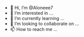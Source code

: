 - 👋 Hi, I’m @Aloneee7
- 👀 I’m interested in ...
- 🌱 I’m currently learning ...
- 💞️ I’m looking to collaborate on ...
- 📫 How to reach me ...

<!---
/*
Spotify非中文歌词翻译 Surge和Loon需要>=iOS15 (仓库地址: https://github.com/app2smile/rules)
采用百度翻译接口进行翻译,需要先免费申请百度翻译api的id和密钥,然后根据不同软件进行不同配置

-----------申请百度翻译(有标准版和高级版 建议申请高级版)api--------------
标准版(很可能不够用):单次最长请求1000字符,免费调用量5万字符/月,QPS=1
高级版:单次最长请求6000字符,免费调用量100万字符/月,QPS=10

    注册百度翻译个人开发者: http://api.fanyi.baidu.com/register
    注册后如果需要认证可自行选择是否实人认证(高级版需要验证)
    开通(通用翻译)API服务: https://fanyi-api.baidu.com/choose
    成功后即可看到自己的appid和密钥(不要泄露给任何人): http://api.fanyi.baidu.com/manage/developer

------------软件配置(在文本模式下,填入下方内容)--------------
如果软件已经加载过Spotify解锁脚本(https://github.com/app2smile/rules#spotify),可不配置MITM域名
1.Surge:
[MITM]
hostname = %APPEND% spclient.wg.spotify.com
[Script]
# 修改下方argument中的appid和securityKey,填入自己的appid和密钥
spotify歌词翻译 = type=http-response,pattern=^https:\/\/spclient\.wg\.spotify\.com\/color-lyrics\/v2\/track\/,requires-body=1,binary-body-mode=1,max-size=0,script-path=https://raw.githubusercontent.com/app2smile/rules/master/js/spotify-lyric.js,argument=appid=111&securityKey=xxx

2.Loon:
[Mitm]
hostname =spclient.wg.spotify.com
[Script]
# 修改下方argument中的appid和securityKey,填入自己的appid和密钥
http-response ^https:\/\/spclient\.wg\.spotify\.com\/color-lyrics\/v2\/track\/ script-path=https://raw.githubusercontent.com/app2smile/rules/master/js/spotify-lyric.js, requires-body=true, binary-body-mode=true, timeout=10, tag=Spotify歌词翻译, argument=appid=111&securityKey=xxx

3.qx:
    - 自行配置MITM域名: spclient.wg.spotify.com
    - 手动修改填入下方的appid和securityKey密钥, 并配置重写,类型为script-response-body,
      正则填入^https:\/\/spclient\.wg\.spotify\.com\/color-lyrics\/v2\/track\/
*/
// 注意: QX用户需要手动填入appid和securityKey密钥, Surge和Loon用户无需填入!!!!
const options = {
    appid: '',
    securityKey: ''
};

let protobuf;!function(g){"use strict";!function(r,e,t){var i=function t(i){var n=e[i];return n||r[i][0].call(n=e[i]={exports:{}},t,n,n.exports),n.exports}(t[0]);protobuf=i.util.global.protobuf=i,"function"==typeof define&&define.amd&&define(["long"],function(t){return t&&t.isLong&&(i.util.Long=t,i.configure()),i}),"object"==typeof module&&module&&module.exports&&(module.exports=i)}({1:[function(t,i,n){i.exports=function(t,i){var n=Array(arguments.length-1),s=0,r=2,u=!0;for(;r<arguments.length;)n[s++]=arguments[r++];return new Promise(function(r,e){n[s]=function(t){if(u)if(u=!1,t)e(t);else{for(var i=Array(arguments.length-1),n=0;n<i.length;)i[n++]=arguments[n];r.apply(null,i)}};try{t.apply(i||null,n)}catch(t){u&&(u=!1,e(t))}})}},{}],2:[function(t,i,n){n.length=function(t){var i=t.length;if(!i)return 0;for(var n=0;1<--i%4&&"="==(t[0|i]||"");)++n;return Math.ceil(3*t.length)/4-n};for(var f=Array(64),h=Array(123),r=0;r<64;)h[f[r]=r<26?r+65:r<52?r+71:r<62?r-4:r-59|43]=r++;n.encode=function(t,i,n){for(var r,e=null,s=[],u=0,o=0;i<n;){var h=t[i++];switch(o){case 0:s[u++]=f[h>>2],r=(3&h)<<4,o=1;break;case 1:s[u++]=f[r|h>>4],r=(15&h)<<2,o=2;break;case 2:s[u++]=f[r|h>>6],s[u++]=f[63&h],o=0}8191<u&&((e=e||[]).push(String.fromCharCode.apply(String,s)),u=0)}return o&&(s[u++]=f[r],s[u++]=61,1===o&&(s[u++]=61)),e?(u&&e.push(String.fromCharCode.apply(String,s.slice(0,u))),e.join("")):String.fromCharCode.apply(String,s.slice(0,u))};var c="invalid encoding";n.decode=function(t,i,n){for(var r,e=n,s=0,u=0;u<t.length;){var o=t.charCodeAt(u++);if(61==o&&1<s)break;if((o=h[o])===g)throw Error(c);switch(s){case 0:r=o,s=1;break;case 1:i[n++]=r<<2|(48&o)>>4,r=o,s=2;break;case 2:i[n++]=(15&r)<<4|(60&o)>>2,r=o,s=3;break;case 3:i[n++]=(3&r)<<6|o,s=0}}if(1===s)throw Error(c);return n-e},n.test=function(t){return/^(?:[A-Za-z0-9+/]{4})*(?:[A-Za-z0-9+/]{2}==|[A-Za-z0-9+/]{3}=)?$/.test(t)}},{}],3:[function(t,i,n){function a(i,n){"string"==typeof i&&(n=i,i=g);var h=[];function f(t){if("string"!=typeof t){var i=c();if(a.verbose&&console.log("codegen: "+i),i="return "+i,t){for(var n=Object.keys(t),r=Array(n.length+1),e=Array(n.length),s=0;s<n.length;)r[s]=n[s],e[s]=t[n[s++]];return r[s]=i,Function.apply(null,r).apply(null,e)}return Function(i)()}for(var u=Array(arguments.length-1),o=0;o<u.length;)u[o]=arguments[++o];if(o=0,t=t.replace(/%([%dfijs])/g,function(t,i){var n=u[o++];switch(i){case"d":case"f":return""+ +(""+n);case"i":return""+Math.floor(n);case"j":return JSON.stringify(n);case"s":return""+n}return"%"}),o!==u.length)throw Error("parameter count mismatch");return h.push(t),f}function c(t){return"function "+(t||n||"")+"("+(i&&i.join(",")||"")+"){\n  "+h.join("\n  ")+"\n}"}return f.toString=c,f}(i.exports=a).verbose=!1},{}],4:[function(t,i,n){function r(){this.t={}}(i.exports=r).prototype.on=function(t,i,n){return(this.t[t]||(this.t[t]=[])).push({fn:i,ctx:n||this}),this},r.prototype.off=function(t,i){if(t===g)this.t={};else if(i===g)this.t[t]=[];else for(var n=this.t[t],r=0;r<n.length;)n[r].fn===i?n.splice(r,1):++r;return this},r.prototype.emit=function(t){var i=this.t[t];if(i){for(var n=[],r=1;r<arguments.length;)n.push(arguments[r++]);for(r=0;r<i.length;)i[r].fn.apply(i[r++].ctx,n)}return this}},{}],5:[function(t,i,n){i.exports=o;var s=t(1),u=t(7)("fs");function o(n,r,e){return r="function"==typeof r?(e=r,{}):r||{},e?!r.xhr&&u&&u.readFile?u.readFile(n,function(t,i){return t&&"undefined"!=typeof XMLHttpRequest?o.xhr(n,r,e):t?e(t):e(null,r.binary?i:i.toString("utf8"))}):o.xhr(n,r,e):s(o,this,n,r)}o.xhr=function(t,n,r){var e=new XMLHttpRequest;e.onreadystatechange=function(){if(4!==e.readyState)return g;if(0!==e.status&&200!==e.status)return r(Error("status "+e.status));if(n.binary){if(!(t=e.response))for(var t=[],i=0;i<e.responseText.length;++i)t.push(255&e.responseText.charCodeAt(i));return r(null,"undefined"!=typeof Uint8Array?new Uint8Array(t):t)}return r(null,e.responseText)},n.binary&&("overrideMimeType"in e&&e.overrideMimeType("text/plain; charset=x-user-defined"),e.responseType="arraybuffer"),e.open("GET",t),e.send()}},{1:1,7:7}],6:[function(t,i,n){function r(t){function i(t,i,n,r){var e=i<0?1:0;t(0===(i=e?-i:i)?0<1/i?0:2147483648:isNaN(i)?2143289344:34028234663852886e22<i?(e<<31|2139095040)>>>0:i<11754943508222875e-54?(e<<31|Math.round(i/1401298464324817e-60))>>>0:(e<<31|127+(t=Math.floor(Math.log(i)/Math.LN2))<<23|8388607&Math.round(i*Math.pow(2,-t)*8388608))>>>0,n,r)}function n(t,i,n){t=t(i,n),i=2*(t>>31)+1,n=t>>>23&255,t&=8388607;return 255==n?t?NaN:1/0*i:0==n?1401298464324817e-60*i*t:i*Math.pow(2,n-150)*(8388608+t)}function r(t,i,n){o[0]=t,i[n]=h[0],i[n+1]=h[1],i[n+2]=h[2],i[n+3]=h[3]}function e(t,i,n){o[0]=t,i[n]=h[3],i[n+1]=h[2],i[n+2]=h[1],i[n+3]=h[0]}function s(t,i){return h[0]=t[i],h[1]=t[i+1],h[2]=t[i+2],h[3]=t[i+3],o[0]}function u(t,i){return h[3]=t[i],h[2]=t[i+1],h[1]=t[i+2],h[0]=t[i+3],o[0]}var o,h,f,c,a;function l(t,i,n,r,e,s){var u,o=r<0?1:0;0===(r=o?-r:r)?(t(0,e,s+i),t(0<1/r?0:2147483648,e,s+n)):isNaN(r)?(t(0,e,s+i),t(2146959360,e,s+n)):17976931348623157e292<r?(t(0,e,s+i),t((o<<31|2146435072)>>>0,e,s+n)):r<22250738585072014e-324?(t((u=r/5e-324)>>>0,e,s+i),t((o<<31|u/4294967296)>>>0,e,s+n)):(t(4503599627370496*(u=r*Math.pow(2,-(r=1024===(r=Math.floor(Math.log(r)/Math.LN2))?1023:r)))>>>0,e,s+i),t((o<<31|r+1023<<20|1048576*u&1048575)>>>0,e,s+n))}function d(t,i,n,r,e){i=t(r,e+i),t=t(r,e+n),r=2*(t>>31)+1,e=t>>>20&2047,n=4294967296*(1048575&t)+i;return 2047==e?n?NaN:1/0*r:0==e?5e-324*r*n:r*Math.pow(2,e-1075)*(n+4503599627370496)}function v(t,i,n){f[0]=t,i[n]=c[0],i[n+1]=c[1],i[n+2]=c[2],i[n+3]=c[3],i[n+4]=c[4],i[n+5]=c[5],i[n+6]=c[6],i[n+7]=c[7]}function b(t,i,n){f[0]=t,i[n]=c[7],i[n+1]=c[6],i[n+2]=c[5],i[n+3]=c[4],i[n+4]=c[3],i[n+5]=c[2],i[n+6]=c[1],i[n+7]=c[0]}function p(t,i){return c[0]=t[i],c[1]=t[i+1],c[2]=t[i+2],c[3]=t[i+3],c[4]=t[i+4],c[5]=t[i+5],c[6]=t[i+6],c[7]=t[i+7],f[0]}function y(t,i){return c[7]=t[i],c[6]=t[i+1],c[5]=t[i+2],c[4]=t[i+3],c[3]=t[i+4],c[2]=t[i+5],c[1]=t[i+6],c[0]=t[i+7],f[0]}return"undefined"!=typeof Float32Array?(o=new Float32Array([-0]),h=new Uint8Array(o.buffer),a=128===h[3],t.writeFloatLE=a?r:e,t.writeFloatBE=a?e:r,t.readFloatLE=a?s:u,t.readFloatBE=a?u:s):(t.writeFloatLE=i.bind(null,m),t.writeFloatBE=i.bind(null,w),t.readFloatLE=n.bind(null,g),t.readFloatBE=n.bind(null,j)),"undefined"!=typeof Float64Array?(f=new Float64Array([-0]),c=new Uint8Array(f.buffer),a=128===c[7],t.writeDoubleLE=a?v:b,t.writeDoubleBE=a?b:v,t.readDoubleLE=a?p:y,t.readDoubleBE=a?y:p):(t.writeDoubleLE=l.bind(null,m,0,4),t.writeDoubleBE=l.bind(null,w,4,0),t.readDoubleLE=d.bind(null,g,0,4),t.readDoubleBE=d.bind(null,j,4,0)),t}function m(t,i,n){i[n]=255&t,i[n+1]=t>>>8&255,i[n+2]=t>>>16&255,i[n+3]=t>>>24}function w(t,i,n){i[n]=t>>>24,i[n+1]=t>>>16&255,i[n+2]=t>>>8&255,i[n+3]=255&t}function g(t,i){return(t[i]|t[i+1]<<8|t[i+2]<<16|t[i+3]<<24)>>>0}function j(t,i){return(t[i]<<24|t[i+1]<<16|t[i+2]<<8|t[i+3])>>>0}i.exports=r(r)},{}],7:[function(t,i,n){function r(t){try{var i=eval("require")(t);if(i&&(i.length||Object.keys(i).length))return i}catch(t){}return null}i.exports=r},{}],8:[function(t,i,n){var e=n.isAbsolute=function(t){return/^(?:\/|\w+:)/.test(t)},r=n.normalize=function(t){var i=(t=t.replace(/\\/g,"/").replace(/\/{2,}/g,"/")).split("/"),n=e(t),t="";n&&(t=i.shift()+"/");for(var r=0;r<i.length;)".."===i[r]?0<r&&".."!==i[r-1]?i.splice(--r,2):n?i.splice(r,1):++r:"."===i[r]?i.splice(r,1):++r;return t+i.join("/")};n.resolve=function(t,i,n){return n||(i=r(i)),!e(i)&&(t=(t=n?t:r(t)).replace(/(?:\/|^)[^/]+$/,"")).length?r(t+"/"+i):i}},{}],9:[function(t,i,n){i.exports=function(i,n,t){var r=t||8192,e=r>>>1,s=null,u=r;return function(t){if(t<1||e<t)return i(t);r<u+t&&(s=i(r),u=0);t=n.call(s,u,u+=t);return 7&u&&(u=1+(7|u)),t}}},{}],10:[function(t,i,n){n.length=function(t){for(var i,n=0,r=0;r<t.length;++r)(i=t.charCodeAt(r))<128?n+=1:i<2048?n+=2:55296==(64512&i)&&56320==(64512&t.charCodeAt(r+1))?(++r,n+=4):n+=3;return n},n.read=function(t,i,n){if(n-i<1)return"";for(var r,e=null,s=[],u=0;i<n;)(r=t[i++])<128?s[u++]=r:191<r&&r<224?s[u++]=(31&r)<<6|63&t[i++]:239<r&&r<365?(r=((7&r)<<18|(63&t[i++])<<12|(63&t[i++])<<6|63&t[i++])-65536,s[u++]=55296+(r>>10),s[u++]=56320+(1023&r)):s[u++]=(15&r)<<12|(63&t[i++])<<6|63&t[i++],8191<u&&((e=e||[]).push(String.fromCharCode.apply(String,s)),u=0);return e?(u&&e.push(String.fromCharCode.apply(String,s.slice(0,u))),e.join("")):String.fromCharCode.apply(String,s.slice(0,u))},n.write=function(t,i,n){for(var r,e,s=n,u=0;u<t.length;++u)(r=t.charCodeAt(u))<128?i[n++]=r:(r<2048?i[n++]=r>>6|192:(55296==(64512&r)&&56320==(64512&(e=t.charCodeAt(u+1)))?(++u,i[n++]=(r=65536+((1023&r)<<10)+(1023&e))>>18|240,i[n++]=r>>12&63|128):i[n++]=r>>12|224,i[n++]=r>>6&63|128),i[n++]=63&r|128);return n-s}},{}],11:[function(t,i,n){var l=t(14),d=t(33);function u(t,i,n,r){var e=!1;if(i.resolvedType)if(i.resolvedType instanceof l){t("switch(d%s){",r);for(var s=i.resolvedType.values,u=Object.keys(s),o=0;o<u.length;++o)s[u[o]]!==i.typeDefault||e||(t("default:")('if(typeof(d%s)==="number"){m%s=d%s;break}',r,r,r),i.repeated||t("break"),e=!0),t("case%j:",u[o])("case %i:",s[u[o]])("m%s=%j",r,s[u[o]])("break");t("}")}else t('if(typeof d%s!=="object")',r)("throw TypeError(%j)",i.fullName+": object expected")("m%s=types[%i].fromObject(d%s)",r,n,r);else{var h=!1;switch(i.type){case"double":case"float":t("m%s=Number(d%s)",r,r);break;case"uint32":case"fixed32":t("m%s=d%s>>>0",r,r);break;case"int32":case"sint32":case"sfixed32":t("m%s=d%s|0",r,r);break;case"uint64":h=!0;case"int64":case"sint64":case"fixed64":case"sfixed64":t("if(util.Long)")("(m%s=util.Long.fromValue(d%s)).unsigned=%j",r,r,h)('else if(typeof d%s==="string")',r)("m%s=parseInt(d%s,10)",r,r)('else if(typeof d%s==="number")',r)("m%s=d%s",r,r)('else if(typeof d%s==="object")',r)("m%s=new util.LongBits(d%s.low>>>0,d%s.high>>>0).toNumber(%s)",r,r,r,h?"true":"");break;case"bytes":t('if(typeof d%s==="string")',r)("util.base64.decode(d%s,m%s=util.newBuffer(util.base64.length(d%s)),0)",r,r,r)("else if(d%s.length >= 0)",r)("m%s=d%s",r,r);break;case"string":t("m%s=String(d%s)",r,r);break;case"bool":t("m%s=Boolean(d%s)",r,r)}}return t}function v(t,i,n,r){if(i.resolvedType)i.resolvedType instanceof l?t("d%s=o.enums===String?(types[%i].values[m%s]===undefined?m%s:types[%i].values[m%s]):m%s",r,n,r,r,n,r,r):t("d%s=types[%i].toObject(m%s,o)",r,n,r);else{var e=!1;switch(i.type){case"double":case"float":t("d%s=o.json&&!isFinite(m%s)?String(m%s):m%s",r,r,r,r);break;case"uint64":e=!0;case"int64":case"sint64":case"fixed64":case"sfixed64":t('if(typeof m%s==="number")',r)("d%s=o.longs===String?String(m%s):m%s",r,r,r)("else")("d%s=o.longs===String?util.Long.prototype.toString.call(m%s):o.longs===Number?new util.LongBits(m%s.low>>>0,m%s.high>>>0).toNumber(%s):m%s",r,r,r,r,e?"true":"",r);break;case"bytes":t("d%s=o.bytes===String?util.base64.encode(m%s,0,m%s.length):o.bytes===Array?Array.prototype.slice.call(m%s):m%s",r,r,r,r,r);break;default:t("d%s=m%s",r,r)}}return t}n.fromObject=function(t){var i=t.fieldsArray,n=d.codegen(["d"],t.name+"$fromObject")("if(d instanceof this.ctor)")("return d");if(!i.length)return n("return new this.ctor");n("var m=new this.ctor");for(var r=0;r<i.length;++r){var e=i[r].resolve(),s=d.safeProp(e.name);e.map?(n("if(d%s){",s)('if(typeof d%s!=="object")',s)("throw TypeError(%j)",e.fullName+": object expected")("m%s={}",s)("for(var ks=Object.keys(d%s),i=0;i<ks.length;++i){",s),u(n,e,r,s+"[ks[i]]")("}")("}")):e.repeated?(n("if(d%s){",s)("if(!Array.isArray(d%s))",s)("throw TypeError(%j)",e.fullName+": array expected")("m%s=[]",s)("for(var i=0;i<d%s.length;++i){",s),u(n,e,r,s+"[i]")("}")("}")):(e.resolvedType instanceof l||n("if(d%s!=null){",s),u(n,e,r,s),e.resolvedType instanceof l||n("}"))}return n("return m")},n.toObject=function(t){var i=t.fieldsArray.slice().sort(d.compareFieldsById);if(!i.length)return d.codegen()("return {}");for(var n=d.codegen(["m","o"],t.name+"$toObject")("if(!o)")("o={}")("var d={}"),r=[],e=[],s=[],u=0;u<i.length;++u)i[u].partOf||(i[u].resolve().repeated?r:i[u].map?e:s).push(i[u]);if(r.length){for(n("if(o.arrays||o.defaults){"),u=0;u<r.length;++u)n("d%s=[]",d.safeProp(r[u].name));n("}")}if(e.length){for(n("if(o.objects||o.defaults){"),u=0;u<e.length;++u)n("d%s={}",d.safeProp(e[u].name));n("}")}if(s.length){for(n("if(o.defaults){"),u=0;u<s.length;++u){var o,h=s[u],f=d.safeProp(h.name);h.resolvedType instanceof l?n("d%s=o.enums===String?%j:%j",f,h.resolvedType.valuesById[h.typeDefault],h.typeDefault):h.long?n("if(util.Long){")("var n=new util.Long(%i,%i,%j)",h.typeDefault.low,h.typeDefault.high,h.typeDefault.unsigned)("d%s=o.longs===String?n.toString():o.longs===Number?n.toNumber():n",f)("}else")("d%s=o.longs===String?%j:%i",f,h.typeDefault.toString(),h.typeDefault.toNumber()):h.bytes?(o="["+Array.prototype.slice.call(h.typeDefault).join(",")+"]",n("if(o.bytes===String)d%s=%j",f,String.fromCharCode.apply(String,h.typeDefault))("else{")("d%s=%s",f,o)("if(o.bytes!==Array)d%s=util.newBuffer(d%s)",f,f)("}")):n("d%s=%j",f,h.typeDefault)}n("}")}for(var c=!1,u=0;u<i.length;++u){var h=i[u],a=t.i.indexOf(h),f=d.safeProp(h.name);h.map?(c||(c=!0,n("var ks2")),n("if(m%s&&(ks2=Object.keys(m%s)).length){",f,f)("d%s={}",f)("for(var j=0;j<ks2.length;++j){"),v(n,h,a,f+"[ks2[j]]")("}")):h.repeated?(n("if(m%s&&m%s.length){",f,f)("d%s=[]",f)("for(var j=0;j<m%s.length;++j){",f),v(n,h,a,f+"[j]")("}")):(n("if(m%s!=null&&m.hasOwnProperty(%j)){",f,h.name),v(n,h,a,f),h.partOf&&n("if(o.oneofs)")("d%s=%j",d.safeProp(h.partOf.name),h.name)),n("}")}return n("return d")}},{14:14,33:33}],12:[function(t,i,n){i.exports=function(t){var i=f.codegen(["r","l"],t.name+"$decode")("if(!(r instanceof Reader))")("r=Reader.create(r)")("var c=l===undefined?r.len:r.pos+l,m=new this.ctor"+(t.fieldsArray.filter(function(t){return t.map}).length?",k,value":""))("while(r.pos<c){")("var t=r.uint32()");t.group&&i("if((t&7)===4)")("break");i("switch(t>>>3){");for(var n=0;n<t.fieldsArray.length;++n){var r=t.i[n].resolve(),e=r.resolvedType instanceof o?"int32":r.type,s="m"+f.safeProp(r.name);i("case %i: {",r.id),r.map?(i("if(%s===util.emptyObject)",s)("%s={}",s)("var c2 = r.uint32()+r.pos"),h.defaults[r.keyType]!==g?i("k=%j",h.defaults[r.keyType]):i("k=null"),h.defaults[e]!==g?i("value=%j",h.defaults[e]):i("value=null"),i("while(r.pos<c2){")("var tag2=r.uint32()")("switch(tag2>>>3){")("case 1: k=r.%s(); break",r.keyType)("case 2:"),h.basic[e]===g?i("value=types[%i].decode(r,r.uint32())",n):i("value=r.%s()",e),i("break")("default:")("r.skipType(tag2&7)")("break")("}")("}"),h.long[r.keyType]!==g?i('%s[typeof k==="object"?util.longToHash(k):k]=value',s):i("%s[k]=value",s)):r.repeated?(i("if(!(%s&&%s.length))",s,s)("%s=[]",s),h.packed[e]!==g&&i("if((t&7)===2){")("var c2=r.uint32()+r.pos")("while(r.pos<c2)")("%s.push(r.%s())",s,e)("}else"),h.basic[e]===g?i(r.resolvedType.group?"%s.push(types[%i].decode(r))":"%s.push(types[%i].decode(r,r.uint32()))",s,n):i("%s.push(r.%s())",s,e)):h.basic[e]===g?i(r.resolvedType.group?"%s=types[%i].decode(r)":"%s=types[%i].decode(r,r.uint32())",s,n):i("%s=r.%s()",s,e),i("break")("}")}for(i("default:")("r.skipType(t&7)")("break")("}")("}"),n=0;n<t.i.length;++n){var u=t.i[n];u.required&&i("if(!m.hasOwnProperty(%j))",u.name)("throw util.ProtocolError(%j,{instance:m})","missing required '"+u.name+"'")}return i("return m")};var o=t(14),h=t(32),f=t(33)},{14:14,32:32,33:33}],13:[function(t,i,n){i.exports=function(t){for(var i,n=a.codegen(["m","w"],t.name+"$encode")("if(!w)")("w=Writer.create()"),r=t.fieldsArray.slice().sort(a.compareFieldsById),e=0;e<r.length;++e){var s=r[e].resolve(),u=t.i.indexOf(s),o=s.resolvedType instanceof f?"int32":s.type,h=c.basic[o];i="m"+a.safeProp(s.name),s.map?(n("if(%s!=null&&Object.hasOwnProperty.call(m,%j)){",i,s.name)("for(var ks=Object.keys(%s),i=0;i<ks.length;++i){",i)("w.uint32(%i).fork().uint32(%i).%s(ks[i])",(s.id<<3|2)>>>0,8|c.mapKey[s.keyType],s.keyType),h===g?n("types[%i].encode(%s[ks[i]],w.uint32(18).fork()).ldelim().ldelim()",u,i):n(".uint32(%i).%s(%s[ks[i]]).ldelim()",16|h,o,i),n("}")("}")):s.repeated?(n("if(%s!=null&&%s.length){",i,i),s.packed&&c.packed[o]!==g?n("w.uint32(%i).fork()",(s.id<<3|2)>>>0)("for(var i=0;i<%s.length;++i)",i)("w.%s(%s[i])",o,i)("w.ldelim()"):(n("for(var i=0;i<%s.length;++i)",i),h===g?l(n,s,u,i+"[i]"):n("w.uint32(%i).%s(%s[i])",(s.id<<3|h)>>>0,o,i)),n("}")):(s.optional&&n("if(%s!=null&&Object.hasOwnProperty.call(m,%j))",i,s.name),h===g?l(n,s,u,i):n("w.uint32(%i).%s(%s)",(s.id<<3|h)>>>0,o,i))}return n("return w")};var f=t(14),c=t(32),a=t(33);function l(t,i,n,r){i.resolvedType.group?t("types[%i].encode(%s,w.uint32(%i)).uint32(%i)",n,r,(i.id<<3|3)>>>0,(i.id<<3|4)>>>0):t("types[%i].encode(%s,w.uint32(%i).fork()).ldelim()",n,r,(i.id<<3|2)>>>0)}},{14:14,32:32,33:33}],14:[function(t,i,n){i.exports=s;var h=t(22),r=(((s.prototype=Object.create(h.prototype)).constructor=s).className="Enum",t(21)),e=t(33);function s(t,i,n,r,e,s){if(h.call(this,t,n),i&&"object"!=typeof i)throw TypeError("values must be an object");if(this.valuesById={},this.values=Object.create(this.valuesById),this.comment=r,this.comments=e||{},this.valuesOptions=s,this.reserved=g,i)for(var u=Object.keys(i),o=0;o<u.length;++o)"number"==typeof i[u[o]]&&(this.valuesById[this.values[u[o]]=i[u[o]]]=u[o])}s.fromJSON=function(t,i){t=new s(t,i.values,i.options,i.comment,i.comments);return t.reserved=i.reserved,t},s.prototype.toJSON=function(t){t=!!t&&!!t.keepComments;return e.toObject(["options",this.options,"valuesOptions",this.valuesOptions,"values",this.values,"reserved",this.reserved&&this.reserved.length?this.reserved:g,"comment",t?this.comment:g,"comments",t?this.comments:g])},s.prototype.add=function(t,i,n,r){if(!e.isString(t))throw TypeError("name must be a string");if(!e.isInteger(i))throw TypeError("id must be an integer");if(this.values[t]!==g)throw Error("duplicate name '"+t+"' in "+this);if(this.isReservedId(i))throw Error("id "+i+" is reserved in "+this);if(this.isReservedName(t))throw Error("name '"+t+"' is reserved in "+this);if(this.valuesById[i]!==g){if(!this.options||!this.options.allow_alias)throw Error("duplicate id "+i+" in "+this);this.values[t]=i}else this.valuesById[this.values[t]=i]=t;return r&&(this.valuesOptions===g&&(this.valuesOptions={}),this.valuesOptions[t]=r||null),this.comments[t]=n||null,this},s.prototype.remove=function(t){if(!e.isString(t))throw TypeError("name must be a string");var i=this.values[t];if(null==i)throw Error("name '"+t+"' does not exist in "+this);return delete this.valuesById[i],delete this.values[t],delete this.comments[t],this.valuesOptions&&delete this.valuesOptions[t],this},s.prototype.isReservedId=function(t){return r.isReservedId(this.reserved,t)},s.prototype.isReservedName=function(t){return r.isReservedName(this.reserved,t)}},{21:21,22:22,33:33}],15:[function(t,i,n){i.exports=u;var r,o=t(22),e=(((u.prototype=Object.create(o.prototype)).constructor=u).className="Field",t(14)),h=t(32),f=t(33),c=/^required|optional|repeated$/;function u(t,i,n,r,e,s,u){if(f.isObject(r)?(u=e,s=r,r=e=g):f.isObject(e)&&(u=s,s=e,e=g),o.call(this,t,s),!f.isInteger(i)||i<0)throw TypeError("id must be a non-negative integer");if(!f.isString(n))throw TypeError("type must be a string");if(r!==g&&!c.test(r=r.toString().toLowerCase()))throw TypeError("rule must be a string rule");if(e!==g&&!f.isString(e))throw TypeError("extend must be a string");this.rule=(r="proto3_optional"===r?"optional":r)&&"optional"!==r?r:g,this.type=n,this.id=i,this.extend=e||g,this.required="required"===r,this.optional=!this.required,this.repeated="repeated"===r,this.map=!1,this.message=null,this.partOf=null,this.typeDefault=null,this.defaultValue=null,this.long=!!f.Long&&h.long[n]!==g,this.bytes="bytes"===n,this.resolvedType=null,this.extensionField=null,this.declaringField=null,this.n=null,this.comment=u}u.fromJSON=function(t,i){return new u(t,i.id,i.type,i.rule,i.extend,i.options,i.comment)},Object.defineProperty(u.prototype,"packed",{get:function(){return null===this.n&&(this.n=!1!==this.getOption("packed")),this.n}}),u.prototype.setOption=function(t,i,n){return"packed"===t&&(this.n=null),o.prototype.setOption.call(this,t,i,n)},u.prototype.toJSON=function(t){t=!!t&&!!t.keepComments;return f.toObject(["rule","optional"!==this.rule&&this.rule||g,"type",this.type,"id",this.id,"extend",this.extend,"options",this.options,"comment",t?this.comment:g])},u.prototype.resolve=function(){var t;return this.resolved?this:((this.typeDefault=h.defaults[this.type])===g?(this.resolvedType=(this.declaringField||this).parent.lookupTypeOrEnum(this.type),this.resolvedType instanceof r?this.typeDefault=null:this.typeDefault=this.resolvedType.values[Object.keys(this.resolvedType.values)[0]]):this.options&&this.options.proto3_optional&&(this.typeDefault=null),this.options&&null!=this.options.default&&(this.typeDefault=this.options.default,this.resolvedType instanceof e&&"string"==typeof this.typeDefault&&(this.typeDefault=this.resolvedType.values[this.typeDefault])),this.options&&(!0!==this.options.packed&&(this.options.packed===g||!this.resolvedType||this.resolvedType instanceof e)||delete this.options.packed,Object.keys(this.options).length||(this.options=g)),this.long?(this.typeDefault=f.Long.fromNumber(this.typeDefault,"u"==(this.type[0]||"")),Object.freeze&&Object.freeze(this.typeDefault)):this.bytes&&"string"==typeof this.typeDefault&&(f.base64.test(this.typeDefault)?f.base64.decode(this.typeDefault,t=f.newBuffer(f.base64.length(this.typeDefault)),0):f.utf8.write(this.typeDefault,t=f.newBuffer(f.utf8.length(this.typeDefault)),0),this.typeDefault=t),this.map?this.defaultValue=f.emptyObject:this.repeated?this.defaultValue=f.emptyArray:this.defaultValue=this.typeDefault,this.parent instanceof r&&(this.parent.ctor.prototype[this.name]=this.defaultValue),o.prototype.resolve.call(this))},u.d=function(n,r,e,s){return"function"==typeof r?r=f.decorateType(r).name:r&&"object"==typeof r&&(r=f.decorateEnum(r).name),function(t,i){f.decorateType(t.constructor).add(new u(i,n,r,e,{default:s}))}},u.r=function(t){r=t}},{14:14,22:22,32:32,33:33}],16:[function(t,i,n){var r=i.exports=t(17);r.build="light",r.load=function(t,i,n){return(i="function"==typeof i?(n=i,new r.Root):i||new r.Root).load(t,n)},r.loadSync=function(t,i){return(i=i||new r.Root).loadSync(t)},r.encoder=t(13),r.decoder=t(12),r.verifier=t(36),r.converter=t(11),r.ReflectionObject=t(22),r.Namespace=t(21),r.Root=t(26),r.Enum=t(14),r.Type=t(31),r.Field=t(15),r.OneOf=t(23),r.MapField=t(18),r.Service=t(30),r.Method=t(20),r.Message=t(19),r.wrappers=t(37),r.types=t(32),r.util=t(33),r.ReflectionObject.r(r.Root),r.Namespace.r(r.Type,r.Service,r.Enum),r.Root.r(r.Type),r.Field.r(r.Type)},{11:11,12:12,13:13,14:14,15:15,17:17,18:18,19:19,20:20,21:21,22:22,23:23,26:26,30:30,31:31,32:32,33:33,36:36,37:37}],17:[function(t,i,n){var r=n;function e(){r.util.r(),r.Writer.r(r.BufferWriter),r.Reader.r(r.BufferReader)}r.build="minimal",r.Writer=t(38),r.BufferWriter=t(39),r.Reader=t(24),r.BufferReader=t(25),r.util=t(35),r.rpc=t(28),r.roots=t(27),r.configure=e,e()},{24:24,25:25,27:27,28:28,35:35,38:38,39:39}],18:[function(t,i,n){i.exports=s;var u=t(15),r=(((s.prototype=Object.create(u.prototype)).constructor=s).className="MapField",t(32)),o=t(33);function s(t,i,n,r,e,s){if(u.call(this,t,i,r,g,g,e,s),!o.isString(n))throw TypeError("keyType must be a string");this.keyType=n,this.resolvedKeyType=null,this.map=!0}s.fromJSON=function(t,i){return new s(t,i.id,i.keyType,i.type,i.options,i.comment)},s.prototype.toJSON=function(t){t=!!t&&!!t.keepComments;return o.toObject(["keyType",this.keyType,"type",this.type,"id",this.id,"extend",this.extend,"options",this.options,"comment",t?this.comment:g])},s.prototype.resolve=function(){if(this.resolved)return this;if(r.mapKey[this.keyType]===g)throw Error("invalid key type: "+this.keyType);return u.prototype.resolve.call(this)},s.d=function(n,r,e){return"function"==typeof e?e=o.decorateType(e).name:e&&"object"==typeof e&&(e=o.decorateEnum(e).name),function(t,i){o.decorateType(t.constructor).add(new s(i,n,r,e))}}},{15:15,32:32,33:33}],19:[function(t,i,n){i.exports=e;var r=t(35);function e(t){if(t)for(var i=Object.keys(t),n=0;n<i.length;++n)this[i[n]]=t[i[n]]}e.create=function(t){return this.$type.create(t)},e.encode=function(t,i){return this.$type.encode(t,i)},e.encodeDelimited=function(t,i){return this.$type.encodeDelimited(t,i)},e.decode=function(t){return this.$type.decode(t)},e.decodeDelimited=function(t){return this.$type.decodeDelimited(t)},e.verify=function(t){return this.$type.verify(t)},e.fromObject=function(t){return this.$type.fromObject(t)},e.toObject=function(t,i){return this.$type.toObject(t,i)},e.prototype.toJSON=function(){return this.$type.toObject(this,r.toJSONOptions)}},{35:35}],20:[function(t,i,n){i.exports=r;var f=t(22),c=(((r.prototype=Object.create(f.prototype)).constructor=r).className="Method",t(33));function r(t,i,n,r,e,s,u,o,h){if(c.isObject(e)?(u=e,e=s=g):c.isObject(s)&&(u=s,s=g),i!==g&&!c.isString(i))throw TypeError("type must be a string");if(!c.isString(n))throw TypeError("requestType must be a string");if(!c.isString(r))throw TypeError("responseType must be a string");f.call(this,t,u),this.type=i||"rpc",this.requestType=n,this.requestStream=!!e||g,this.responseType=r,this.responseStream=!!s||g,this.resolvedRequestType=null,this.resolvedResponseType=null,this.comment=o,this.parsedOptions=h}r.fromJSON=function(t,i){return new r(t,i.type,i.requestType,i.responseType,i.requestStream,i.responseStream,i.options,i.comment,i.parsedOptions)},r.prototype.toJSON=function(t){t=!!t&&!!t.keepComments;return c.toObject(["type","rpc"!==this.type&&this.type||g,"requestType",this.requestType,"requestStream",this.requestStream,"responseType",this.responseType,"responseStream",this.responseStream,"options",this.options,"comment",t?this.comment:g,"parsedOptions",this.parsedOptions])},r.prototype.resolve=function(){return this.resolved?this:(this.resolvedRequestType=this.parent.lookupType(this.requestType),this.resolvedResponseType=this.parent.lookupType(this.responseType),f.prototype.resolve.call(this))}},{22:22,33:33}],21:[function(t,i,n){i.exports=a;var e,s,u,r=t(22),o=(((a.prototype=Object.create(r.prototype)).constructor=a).className="Namespace",t(15)),h=t(33),f=t(23);function c(t,i){if(!t||!t.length)return g;for(var n={},r=0;r<t.length;++r)n[t[r].name]=t[r].toJSON(i);return n}function a(t,i){r.call(this,t,i),this.nested=g,this.e=null}function l(t){return t.e=null,t}a.fromJSON=function(t,i){return new a(t,i.options).addJSON(i.nested)},a.arrayToJSON=c,a.isReservedId=function(t,i){if(t)for(var n=0;n<t.length;++n)if("string"!=typeof t[n]&&t[n][0]<=i&&t[n][1]>i)return!0;return!1},a.isReservedName=function(t,i){if(t)for(var n=0;n<t.length;++n)if(t[n]===i)return!0;return!1},Object.defineProperty(a.prototype,"nestedArray",{get:function(){return this.e||(this.e=h.toArray(this.nested))}}),a.prototype.toJSON=function(t){return h.toObject(["options",this.options,"nested",c(this.nestedArray,t)])},a.prototype.addJSON=function(t){if(t)for(var i,n=Object.keys(t),r=0;r<n.length;++r)i=t[n[r]],this.add((i.fields!==g?e:i.values!==g?u:i.methods!==g?s:i.id!==g?o:a).fromJSON(n[r],i));return this},a.prototype.get=function(t){return this.nested&&this.nested[t]||null},a.prototype.getEnum=function(t){if(this.nested&&this.nested[t]instanceof u)return this.nested[t].values;throw Error("no such enum: "+t)},a.prototype.add=function(t){if(!(t instanceof o&&t.extend!==g||t instanceof e||t instanceof f||t instanceof u||t instanceof s||t instanceof a))throw TypeError("object must be a valid nested object");if(this.nested){var i=this.get(t.name);if(i){if(!(i instanceof a&&t instanceof a)||i instanceof e||i instanceof s)throw Error("duplicate name '"+t.name+"' in "+this);for(var n=i.nestedArray,r=0;r<n.length;++r)t.add(n[r]);this.remove(i),this.nested||(this.nested={}),t.setOptions(i.options,!0)}}else this.nested={};return(this.nested[t.name]=t).onAdd(this),l(this)},a.prototype.remove=function(t){if(!(t instanceof r))throw TypeError("object must be a ReflectionObject");if(t.parent!==this)throw Error(t+" is not a member of "+this);return delete this.nested[t.name],Object.keys(this.nested).length||(this.nested=g),t.onRemove(this),l(this)},a.prototype.define=function(t,i){if(h.isString(t))t=t.split(".");else if(!Array.isArray(t))throw TypeError("illegal path");if(t&&t.length&&""===t[0])throw Error("path must be relative");for(var n=this;0<t.length;){var r=t.shift();if(n.nested&&n.nested[r]){if(!((n=n.nested[r])instanceof a))throw Error("path conflicts with non-namespace objects")}else n.add(n=new a(r))}return i&&n.addJSON(i),n},a.prototype.resolveAll=function(){for(var t=this.nestedArray,i=0;i<t.length;)t[i]instanceof a?t[i++].resolveAll():t[i++].resolve();return this.resolve()},a.prototype.lookup=function(t,i,n){if("boolean"==typeof i?(n=i,i=g):i&&!Array.isArray(i)&&(i=[i]),h.isString(t)&&t.length){if("."===t)return this.root;t=t.split(".")}else if(!t.length)return this;if(""===t[0])return this.root.lookup(t.slice(1),i);var r=this.get(t[0]);if(r){if(1===t.length){if(!i||~i.indexOf(r.constructor))return r}else if(r instanceof a&&(r=r.lookup(t.slice(1),i,!0)))return r}else for(var e=0;e<this.nestedArray.length;++e)if(this.e[e]instanceof a&&(r=this.e[e].lookup(t,i,!0)))return r;return null===this.parent||n?null:this.parent.lookup(t,i)},a.prototype.lookupType=function(t){var i=this.lookup(t,[e]);if(i)return i;throw Error("no such type: "+t)},a.prototype.lookupEnum=function(t){var i=this.lookup(t,[u]);if(i)return i;throw Error("no such Enum '"+t+"' in "+this)},a.prototype.lookupTypeOrEnum=function(t){var i=this.lookup(t,[e,u]);if(i)return i;throw Error("no such Type or Enum '"+t+"' in "+this)},a.prototype.lookupService=function(t){var i=this.lookup(t,[s]);if(i)return i;throw Error("no such Service '"+t+"' in "+this)},a.r=function(t,i,n){e=t,s=i,u=n}},{15:15,22:22,23:23,33:33}],22:[function(t,i,n){(i.exports=e).className="ReflectionObject";var r,u=t(33);function e(t,i){if(!u.isString(t))throw TypeError("name must be a string");if(i&&!u.isObject(i))throw TypeError("options must be an object");this.options=i,this.parsedOptions=null,this.name=t,this.parent=null,this.resolved=!1,this.comment=null,this.filename=null}Object.defineProperties(e.prototype,{root:{get:function(){for(var t=this;null!==t.parent;)t=t.parent;return t}},fullName:{get:function(){for(var t=[this.name],i=this.parent;i;)t.unshift(i.name),i=i.parent;return t.join(".")}}}),e.prototype.toJSON=function(){throw Error()},e.prototype.onAdd=function(t){this.parent&&this.parent!==t&&this.parent.remove(this),this.parent=t,this.resolved=!1;t=t.root;t instanceof r&&t.u(this)},e.prototype.onRemove=function(t){t=t.root;t instanceof r&&t.o(this),this.parent=null,this.resolved=!1},e.prototype.resolve=function(){return this.resolved||this.root instanceof r&&(this.resolved=!0),this},e.prototype.getOption=function(t){return this.options?this.options[t]:g},e.prototype.setOption=function(t,i,n){return n&&this.options&&this.options[t]!==g||((this.options||(this.options={}))[t]=i),this},e.prototype.setParsedOption=function(i,t,n){this.parsedOptions||(this.parsedOptions=[]);var r,e,s=this.parsedOptions;return n?(r=s.find(function(t){return Object.prototype.hasOwnProperty.call(t,i)}))?(e=r[i],u.setProperty(e,n,t)):((r={})[i]=u.setProperty({},n,t),s.push(r)):((e={})[i]=t,s.push(e)),this},e.prototype.setOptions=function(t,i){if(t)for(var n=Object.keys(t),r=0;r<n.length;++r)this.setOption(n[r],t[n[r]],i);return this},e.prototype.toString=function(){var t=this.constructor.className,i=this.fullName;return i.length?t+" "+i:t},e.r=function(t){r=t}},{33:33}],23:[function(t,i,n){i.exports=u;var e=t(22),r=(((u.prototype=Object.create(e.prototype)).constructor=u).className="OneOf",t(15)),s=t(33);function u(t,i,n,r){if(Array.isArray(i)||(n=i,i=g),e.call(this,t,n),i!==g&&!Array.isArray(i))throw TypeError("fieldNames must be an Array");this.oneof=i||[],this.fieldsArray=[],this.comment=r}function o(t){if(t.parent)for(var i=0;i<t.fieldsArray.length;++i)t.fieldsArray[i].parent||t.parent.add(t.fieldsArray[i])}u.fromJSON=function(t,i){return new u(t,i.oneof,i.options,i.comment)},u.prototype.toJSON=function(t){t=!!t&&!!t.keepComments;return s.toObject(["options",this.options,"oneof",this.oneof,"comment",t?this.comment:g])},u.prototype.add=function(t){if(t instanceof r)return t.parent&&t.parent!==this.parent&&t.parent.remove(t),this.oneof.push(t.name),this.fieldsArray.push(t),o(t.partOf=this),this;throw TypeError("field must be a Field")},u.prototype.remove=function(t){if(!(t instanceof r))throw TypeError("field must be a Field");var i=this.fieldsArray.indexOf(t);if(i<0)throw Error(t+" is not a member of "+this);return this.fieldsArray.splice(i,1),-1<(i=this.oneof.indexOf(t.name))&&this.oneof.splice(i,1),t.partOf=null,this},u.prototype.onAdd=function(t){e.prototype.onAdd.call(this,t);for(var i=0;i<this.oneof.length;++i){var n=t.get(this.oneof[i]);n&&!n.partOf&&(n.partOf=this).fieldsArray.push(n)}o(this)},u.prototype.onRemove=function(t){for(var i,n=0;n<this.fieldsArray.length;++n)(i=this.fieldsArray[n]).parent&&i.parent.remove(i);e.prototype.onRemove.call(this,t)},u.d=function(){for(var n=Array(arguments.length),t=0;t<arguments.length;)n[t]=arguments[t++];return function(t,i){s.decorateType(t.constructor).add(new u(i,n)),Object.defineProperty(t,i,{get:s.oneOfGetter(n),set:s.oneOfSetter(n)})}}},{15:15,22:22,33:33}],24:[function(t,i,n){i.exports=h;var r,e=t(35),s=e.LongBits,u=e.utf8;function o(t,i){return RangeError("index out of range: "+t.pos+" + "+(i||1)+" > "+t.len)}function h(t){this.buf=t,this.pos=0,this.len=t.length}function f(){return e.Buffer?function(t){return(h.create=function(t){return e.Buffer.isBuffer(t)?new r(t):a(t)})(t)}:a}var c,a="undefined"!=typeof Uint8Array?function(t){if(t instanceof Uint8Array||Array.isArray(t))return new h(t);throw Error("illegal buffer")}:function(t){if(Array.isArray(t))return new h(t);throw Error("illegal buffer")};function l(){var t=new s(0,0),i=0;if(!(4<this.len-this.pos)){for(;i<3;++i){if(this.pos>=this.len)throw o(this);if(t.lo=(t.lo|(127&this.buf[this.pos])<<7*i)>>>0,this.buf[this.pos++]<128)return t}return t.lo=(t.lo|(127&this.buf[this.pos++])<<7*i)>>>0,t}for(;i<4;++i)if(t.lo=(t.lo|(127&this.buf[this.pos])<<7*i)>>>0,this.buf[this.pos++]<128)return t;if(t.lo=(t.lo|(127&this.buf[this.pos])<<28)>>>0,t.hi=(t.hi|(127&this.buf[this.pos])>>4)>>>0,this.buf[this.pos++]<128)return t;if(i=0,4<this.len-this.pos){for(;i<5;++i)if(t.hi=(t.hi|(127&this.buf[this.pos])<<7*i+3)>>>0,this.buf[this.pos++]<128)return t}else for(;i<5;++i){if(this.pos>=this.len)throw o(this);if(t.hi=(t.hi|(127&this.buf[this.pos])<<7*i+3)>>>0,this.buf[this.pos++]<128)return t}throw Error("invalid varint encoding")}function d(t,i){return(t[i-4]|t[i-3]<<8|t[i-2]<<16|t[i-1]<<24)>>>0}function v(){if(this.pos+8>this.len)throw o(this,8);return new s(d(this.buf,this.pos+=4),d(this.buf,this.pos+=4))}h.create=f(),h.prototype.h=e.Array.prototype.subarray||e.Array.prototype.slice,h.prototype.uint32=(c=4294967295,function(){if(c=(127&this.buf[this.pos])>>>0,this.buf[this.pos++]<128||(c=(c|(127&this.buf[this.pos])<<7)>>>0,this.buf[this.pos++]<128||(c=(c|(127&this.buf[this.pos])<<14)>>>0,this.buf[this.pos++]<128||(c=(c|(127&this.buf[this.pos])<<21)>>>0,this.buf[this.pos++]<128||(c=(c|(15&this.buf[this.pos])<<28)>>>0,this.buf[this.pos++]<128||!((this.pos+=5)>this.len))))))return c;throw this.pos=this.len,o(this,10)}),h.prototype.int32=function(){return 0|this.uint32()},h.prototype.sint32=function(){var t=this.uint32();return t>>>1^-(1&t)|0},h.prototype.bool=function(){return 0!==this.uint32()},h.prototype.fixed32=function(){if(this.pos+4>this.len)throw o(this,4);return d(this.buf,this.pos+=4)},h.prototype.sfixed32=function(){if(this.pos+4>this.len)throw o(this,4);return 0|d(this.buf,this.pos+=4)},h.prototype.float=function(){if(this.pos+4>this.len)throw o(this,4);var t=e.float.readFloatLE(this.buf,this.pos);return this.pos+=4,t},h.prototype.double=function(){if(this.pos+8>this.len)throw o(this,4);var t=e.float.readDoubleLE(this.buf,this.pos);return this.pos+=8,t},h.prototype.bytes=function(){var t=this.uint32(),i=this.pos,n=this.pos+t;if(n>this.len)throw o(this,t);return this.pos+=t,Array.isArray(this.buf)?this.buf.slice(i,n):i===n?new this.buf.constructor(0):this.h.call(this.buf,i,n)},h.prototype.string=function(){var t=this.bytes();return u.read(t,0,t.length)},h.prototype.skip=function(t){if("number"==typeof t){if(this.pos+t>this.len)throw o(this,t);this.pos+=t}else do{if(this.pos>=this.len)throw o(this)}while(128&this.buf[this.pos++]);return this},h.prototype.skipType=function(t){switch(t){case 0:this.skip();break;case 1:this.skip(8);break;case 2:this.skip(this.uint32());break;case 3:for(;4!=(t=7&this.uint32());)this.skipType(t);break;case 5:this.skip(4);break;default:throw Error("invalid wire type "+t+" at offset "+this.pos)}return this},h.r=function(t){r=t,h.create=f(),r.r();var i=e.Long?"toLong":"toNumber";e.merge(h.prototype,{int64:function(){return l.call(this)[i](!1)},uint64:function(){return l.call(this)[i](!0)},sint64:function(){return l.call(this).zzDecode()[i](!1)},fixed64:function(){return v.call(this)[i](!0)},sfixed64:function(){return v.call(this)[i](!1)}})}},{35:35}],25:[function(t,i,n){i.exports=s;var r=t(24),e=((s.prototype=Object.create(r.prototype)).constructor=s,t(35));function s(t){r.call(this,t)}s.r=function(){e.Buffer&&(s.prototype.h=e.Buffer.prototype.slice)},s.prototype.string=function(){var t=this.uint32();return this.buf.utf8Slice?this.buf.utf8Slice(this.pos,this.pos=Math.min(this.pos+t,this.len)):this.buf.toString("utf-8",this.pos,this.pos=Math.min(this.pos+t,this.len))},s.r()},{24:24,35:35}],26:[function(t,i,n){i.exports=h;var r,d,v,e=t(21),s=(((h.prototype=Object.create(e.prototype)).constructor=h).className="Root",t(15)),u=t(14),o=t(23),b=t(33);function h(t){e.call(this,"",t),this.deferred=[],this.files=[]}function p(){}h.fromJSON=function(t,i){return i=i||new h,t.options&&i.setOptions(t.options),i.addJSON(t.nested)},h.prototype.resolvePath=b.path.resolve,h.prototype.fetch=b.fetch,h.prototype.load=function t(i,s,e){"function"==typeof s&&(e=s,s=g);var u=this;if(!e)return b.asPromise(t,u,i,s);var o=e===p;function h(t,i){if(e){var n=e;if(e=null,o)throw t;n(t,i)}}function f(t){var i=t.lastIndexOf("google/protobuf/");if(-1<i){t=t.substring(i);if(t in v)return t}return null}function c(t,i){try{if(b.isString(i)&&"{"==(i[0]||"")&&(i=JSON.parse(i)),b.isString(i)){d.filename=t;var n,r=d(i,u,s),e=0;if(r.imports)for(;e<r.imports.length;++e)(n=f(r.imports[e])||u.resolvePath(t,r.imports[e]))&&a(n);if(r.weakImports)for(e=0;e<r.weakImports.length;++e)(n=f(r.weakImports[e])||u.resolvePath(t,r.weakImports[e]))&&a(n,!0)}else u.setOptions(i.options).addJSON(i.nested)}catch(t){h(t)}o||l||h(null,u)}function a(n,r){if(!~u.files.indexOf(n))if(u.files.push(n),n in v)o?c(n,v[n]):(++l,setTimeout(function(){--l,c(n,v[n])}));else if(o){var t;try{t=b.fs.readFileSync(n).toString("utf8")}catch(t){return void(r||h(t))}c(n,t)}else++l,u.fetch(n,function(t,i){--l,e&&(t?r?l||h(null,u):h(t):c(n,i))})}var l=0;b.isString(i)&&(i=[i]);for(var n,r=0;r<i.length;++r)(n=u.resolvePath("",i[r]))&&a(n);return o?u:(l||h(null,u),g)},h.prototype.loadSync=function(t,i){if(b.isNode)return this.load(t,i,p);throw Error("not supported")},h.prototype.resolveAll=function(){if(this.deferred.length)throw Error("unresolvable extensions: "+this.deferred.map(function(t){return"'extend "+t.extend+"' in "+t.parent.fullName}).join(", "));return e.prototype.resolveAll.call(this)};var f=/^[A-Z]/;function c(t,i){var n,r=i.parent.lookup(i.extend);if(r)return((n=new s(i.fullName,i.id,i.type,i.rule,g,i.options)).declaringField=i).extensionField=n,r.add(n),1}h.prototype.u=function(t){if(t instanceof s)t.extend===g||t.extensionField||c(0,t)||this.deferred.push(t);else if(t instanceof u)f.test(t.name)&&(t.parent[t.name]=t.values);else if(!(t instanceof o)){if(t instanceof r)for(var i=0;i<this.deferred.length;)c(0,this.deferred[i])?this.deferred.splice(i,1):++i;for(var n=0;n<t.nestedArray.length;++n)this.u(t.e[n]);f.test(t.name)&&(t.parent[t.name]=t)}},h.prototype.o=function(t){var i;if(t instanceof s)t.extend!==g&&(t.extensionField?(t.extensionField.parent.remove(t.extensionField),t.extensionField=null):-1<(i=this.deferred.indexOf(t))&&this.deferred.splice(i,1));else if(t instanceof u)f.test(t.name)&&delete t.parent[t.name];else if(t instanceof e){for(var n=0;n<t.nestedArray.length;++n)this.o(t.e[n]);f.test(t.name)&&delete t.parent[t.name]}},h.r=function(t,i,n){r=t,d=i,v=n}},{14:14,15:15,21:21,23:23,33:33}],27:[function(t,i,n){i.exports={}},{}],28:[function(t,i,n){n.Service=t(29)},{29:29}],29:[function(t,i,n){i.exports=r;var o=t(35);function r(t,i,n){if("function"!=typeof t)throw TypeError("rpcImpl must be a function");o.EventEmitter.call(this),this.rpcImpl=t,this.requestDelimited=!!i,this.responseDelimited=!!n}((r.prototype=Object.create(o.EventEmitter.prototype)).constructor=r).prototype.rpcCall=function t(n,i,r,e,s){if(!e)throw TypeError("request must be specified");var u=this;if(!s)return o.asPromise(t,u,n,i,r,e);if(!u.rpcImpl)return setTimeout(function(){s(Error("already ended"))},0),g;try{return u.rpcImpl(n,i[u.requestDelimited?"encodeDelimited":"encode"](e).finish(),function(t,i){if(t)return u.emit("error",t,n),s(t);if(null===i)return u.end(!0),g;if(!(i instanceof r))try{i=r[u.responseDelimited?"decodeDelimited":"decode"](i)}catch(t){return u.emit("error",t,n),s(t)}return u.emit("data",i,n),s(null,i)})}catch(t){return u.emit("error",t,n),setTimeout(function(){s(t)},0),g}},r.prototype.end=function(t){return this.rpcImpl&&(t||this.rpcImpl(null,null,null),this.rpcImpl=null,this.emit("end").off()),this}},{35:35}],30:[function(t,i,n){i.exports=u;var r=t(21),s=(((u.prototype=Object.create(r.prototype)).constructor=u).className="Service",t(20)),o=t(33),h=t(28);function u(t,i){r.call(this,t,i),this.methods={},this.f=null}function e(t){return t.f=null,t}u.fromJSON=function(t,i){var n=new u(t,i.options);if(i.methods)for(var r=Object.keys(i.methods),e=0;e<r.length;++e)n.add(s.fromJSON(r[e],i.methods[r[e]]));return i.nested&&n.addJSON(i.nested),n.comment=i.comment,n},u.prototype.toJSON=function(t){var i=r.prototype.toJSON.call(this,t),n=!!t&&!!t.keepComments;return o.toObject(["options",i&&i.options||g,"methods",r.arrayToJSON(this.methodsArray,t)||{},"nested",i&&i.nested||g,"comment",n?this.comment:g])},Object.defineProperty(u.prototype,"methodsArray",{get:function(){return this.f||(this.f=o.toArray(this.methods))}}),u.prototype.get=function(t){return this.methods[t]||r.prototype.get.call(this,t)},u.prototype.resolveAll=function(){for(var t=this.methodsArray,i=0;i<t.length;++i)t[i].resolve();return r.prototype.resolve.call(this)},u.prototype.add=function(t){if(this.get(t.name))throw Error("duplicate name '"+t.name+"' in "+this);return t instanceof s?e((this.methods[t.name]=t).parent=this):r.prototype.add.call(this,t)},u.prototype.remove=function(t){if(t instanceof s){if(this.methods[t.name]!==t)throw Error(t+" is not a member of "+this);return delete this.methods[t.name],t.parent=null,e(this)}return r.prototype.remove.call(this,t)},u.prototype.create=function(t,i,n){for(var r,e=new h.Service(t,i,n),s=0;s<this.methodsArray.length;++s){var u=o.lcFirst((r=this.f[s]).resolve().name).replace(/[^$\w_]/g,"");e[u]=o.codegen(["r","c"],o.isReserved(u)?u+"_":u)("return this.rpcCall(m,q,s,r,c)")({m:r,q:r.resolvedRequestType.ctor,s:r.resolvedResponseType.ctor})}return e}},{20:20,21:21,28:28,33:33}],31:[function(t,i,n){i.exports=w;var u=t(21),o=(((w.prototype=Object.create(u.prototype)).constructor=w).className="Type",t(14)),h=t(23),f=t(15),c=t(18),a=t(30),e=t(19),s=t(24),l=t(38),d=t(33),v=t(13),b=t(12),p=t(36),y=t(11),m=t(37);function w(t,i){u.call(this,t,i),this.fields={},this.oneofs=g,this.extensions=g,this.reserved=g,this.group=g,this.c=null,this.i=null,this.a=null,this.l=null}function r(t){return t.c=t.i=t.a=null,delete t.encode,delete t.decode,delete t.verify,t}Object.defineProperties(w.prototype,{fieldsById:{get:function(){if(!this.c){this.c={};for(var t=Object.keys(this.fields),i=0;i<t.length;++i){var n=this.fields[t[i]],r=n.id;if(this.c[r])throw Error("duplicate id "+r+" in "+this);this.c[r]=n}}return this.c}},fieldsArray:{get:function(){return this.i||(this.i=d.toArray(this.fields))}},oneofsArray:{get:function(){return this.a||(this.a=d.toArray(this.oneofs))}},ctor:{get:function(){return this.l||(this.ctor=w.generateConstructor(this)())},set:function(t){for(var i=t.prototype,n=(i instanceof e||((t.prototype=new e).constructor=t,d.merge(t.prototype,i)),t.$type=t.prototype.$type=this,d.merge(t,e,!0),this.l=t,0);n<this.fieldsArray.length;++n)this.i[n].resolve();for(var r={},n=0;n<this.oneofsArray.length;++n)r[this.a[n].resolve().name]={get:d.oneOfGetter(this.a[n].oneof),set:d.oneOfSetter(this.a[n].oneof)};n&&Object.defineProperties(t.prototype,r)}}}),w.generateConstructor=function(t){for(var i,n=d.codegen(["p"],t.name),r=0;r<t.fieldsArray.length;++r)(i=t.i[r]).map?n("this%s={}",d.safeProp(i.name)):i.repeated&&n("this%s=[]",d.safeProp(i.name));return n("if(p)for(var ks=Object.keys(p),i=0;i<ks.length;++i)if(p[ks[i]]!=null)")("this[ks[i]]=p[ks[i]]")},w.fromJSON=function(t,i){for(var n=new w(t,i.options),r=(n.extensions=i.extensions,n.reserved=i.reserved,Object.keys(i.fields)),e=0;e<r.length;++e)n.add((void 0!==i.fields[r[e]].keyType?c:f).fromJSON(r[e],i.fields[r[e]]));if(i.oneofs)for(r=Object.keys(i.oneofs),e=0;e<r.length;++e)n.add(h.fromJSON(r[e],i.oneofs[r[e]]));if(i.nested)for(r=Object.keys(i.nested),e=0;e<r.length;++e){var s=i.nested[r[e]];n.add((s.id!==g?f:s.fields!==g?w:s.values!==g?o:s.methods!==g?a:u).fromJSON(r[e],s))}return i.extensions&&i.extensions.length&&(n.extensions=i.extensions),i.reserved&&i.reserved.length&&(n.reserved=i.reserved),i.group&&(n.group=!0),i.comment&&(n.comment=i.comment),n},w.prototype.toJSON=function(t){var i=u.prototype.toJSON.call(this,t),n=!!t&&!!t.keepComments;return d.toObject(["options",i&&i.options||g,"oneofs",u.arrayToJSON(this.oneofsArray,t),"fields",u.arrayToJSON(this.fieldsArray.filter(function(t){return!t.declaringField}),t)||{},"extensions",this.extensions&&this.extensions.length?this.extensions:g,"reserved",this.reserved&&this.reserved.length?this.reserved:g,"group",this.group||g,"nested",i&&i.nested||g,"comment",n?this.comment:g])},w.prototype.resolveAll=function(){for(var t=this.fieldsArray,i=0;i<t.length;)t[i++].resolve();for(var n=this.oneofsArray,i=0;i<n.length;)n[i++].resolve();return u.prototype.resolveAll.call(this)},w.prototype.get=function(t){return this.fields[t]||this.oneofs&&this.oneofs[t]||this.nested&&this.nested[t]||null},w.prototype.add=function(t){if(this.get(t.name))throw Error("duplicate name '"+t.name+"' in "+this);if(t instanceof f&&t.extend===g){if((this.c||this.fieldsById)[t.id])throw Error("duplicate id "+t.id+" in "+this);if(this.isReservedId(t.id))throw Error("id "+t.id+" is reserved in "+this);if(this.isReservedName(t.name))throw Error("name '"+t.name+"' is reserved in "+this);return t.parent&&t.parent.remove(t),(this.fields[t.name]=t).message=this,t.onAdd(this),r(this)}return t instanceof h?(this.oneofs||(this.oneofs={}),(this.oneofs[t.name]=t).onAdd(this),r(this)):u.prototype.add.call(this,t)},w.prototype.remove=function(t){if(t instanceof f&&t.extend===g){if(this.fields&&this.fields[t.name]===t)return delete this.fields[t.name],t.parent=null,t.onRemove(this),r(this);throw Error(t+" is not a member of "+this)}if(t instanceof h){if(this.oneofs&&this.oneofs[t.name]===t)return delete this.oneofs[t.name],t.parent=null,t.onRemove(this),r(this);throw Error(t+" is not a member of "+this)}return u.prototype.remove.call(this,t)},w.prototype.isReservedId=function(t){return u.isReservedId(this.reserved,t)},w.prototype.isReservedName=function(t){return u.isReservedName(this.reserved,t)},w.prototype.create=function(t){return new this.ctor(t)},w.prototype.setup=function(){for(var t=this.fullName,i=[],n=0;n<this.fieldsArray.length;++n)i.push(this.i[n].resolve().resolvedType);this.encode=v(this)({Writer:l,types:i,util:d}),this.decode=b(this)({Reader:s,types:i,util:d}),this.verify=p(this)({types:i,util:d}),this.fromObject=y.fromObject(this)({types:i,util:d}),this.toObject=y.toObject(this)({types:i,util:d});var r,t=m[t];return t&&((r=Object.create(this)).fromObject=this.fromObject,this.fromObject=t.fromObject.bind(r),r.toObject=this.toObject,this.toObject=t.toObject.bind(r)),this},w.prototype.encode=function(t,i){return this.setup().encode(t,i)},w.prototype.encodeDelimited=function(t,i){return this.encode(t,i&&i.len?i.fork():i).ldelim()},w.prototype.decode=function(t,i){return this.setup().decode(t,i)},w.prototype.decodeDelimited=function(t){return t instanceof s||(t=s.create(t)),this.decode(t,t.uint32())},w.prototype.verify=function(t){return this.setup().verify(t)},w.prototype.fromObject=function(t){return this.setup().fromObject(t)},w.prototype.toObject=function(t,i){return this.setup().toObject(t,i)},w.d=function(i){return function(t){d.decorateType(t,i)}}},{11:11,12:12,13:13,14:14,15:15,18:18,19:19,21:21,23:23,24:24,30:30,33:33,36:36,37:37,38:38}],32:[function(t,i,n){var t=t(33),e=["double","float","int32","uint32","sint32","fixed32","sfixed32","int64","uint64","sint64","fixed64","sfixed64","bool","string","bytes"];function r(t,i){var n=0,r={};for(i|=0;n<t.length;)r[e[n+i]]=t[n++];return r}n.basic=r([1,5,0,0,0,5,5,0,0,0,1,1,0,2,2]),n.defaults=r([0,0,0,0,0,0,0,0,0,0,0,0,!1,"",t.emptyArray,null]),n.long=r([0,0,0,1,1],7),n.mapKey=r([0,0,0,5,5,0,0,0,1,1,0,2],2),n.packed=r([1,5,0,0,0,5,5,0,0,0,1,1,0])},{33:33}],33:[function(n,t,i){var r,e,s=t.exports=n(35),u=n(27),o=(s.codegen=n(3),s.fetch=n(5),s.path=n(8),s.fs=s.inquire("fs"),s.toArray=function(t){if(t){for(var i=Object.keys(t),n=Array(i.length),r=0;r<i.length;)n[r]=t[i[r++]];return n}return[]},s.toObject=function(t){for(var i={},n=0;n<t.length;){var r=t[n++],e=t[n++];e!==g&&(i[r]=e)}return i},/\\/g),h=/"/g,f=(s.isReserved=function(t){return/^(?:do|if|in|for|let|new|try|var|case|else|enum|eval|false|null|this|true|void|with|break|catch|class|const|super|throw|while|yield|delete|export|import|public|return|static|switch|typeof|default|extends|finally|package|private|continue|debugger|function|arguments|interface|protected|implements|instanceof)$/.test(t)},s.safeProp=function(t){return!/^[$\w_]+$/.test(t)||s.isReserved(t)?'["'+t.replace(o,"\\\\").replace(h,'\\"')+'"]':"."+t},s.ucFirst=function(t){return(t[0]||"").toUpperCase()+t.substring(1)},/_([a-z])/g),c=(s.camelCase=function(t){return t.substring(0,1)+t.substring(1).replace(f,function(t,i){return i.toUpperCase()})},s.compareFieldsById=function(t,i){return t.id-i.id},s.decorateType=function(t,i){return t.$type?(i&&t.$type.name!==i&&(s.decorateRoot.remove(t.$type),t.$type.name=i,s.decorateRoot.add(t.$type)),t.$type):(i=new(r=r||n(31))(i||t.name),s.decorateRoot.add(i),i.ctor=t,Object.defineProperty(t,"$type",{value:i,enumerable:!1}),Object.defineProperty(t.prototype,"$type",{value:i,enumerable:!1}),i)},0);s.decorateEnum=function(t){var i;return t.$type||(i=new(e=e||n(14))("Enum"+c++,t),s.decorateRoot.add(i),Object.defineProperty(t,"$type",{value:i,enumerable:!1}),i)},s.setProperty=function(t,i,n){if("object"!=typeof t)throw TypeError("dst must be an object");if(i)return function t(i,n,r){var e=n.shift();return"__proto__"!==e&&(0<n.length?i[e]=t(i[e]||{},n,r):((n=i[e])&&(r=[].concat(n).concat(r)),i[e]=r)),i}(t,i=i.split("."),n);throw TypeError("path must be specified")},Object.defineProperty(s,"decorateRoot",{get:function(){return u.decorated||(u.decorated=new(n(26)))}})},{14:14,26:26,27:27,3:3,31:31,35:35,5:5,8:8}],34:[function(t,i,n){i.exports=e;var r=t(35);function e(t,i){this.lo=t>>>0,this.hi=i>>>0}var s=e.zero=new e(0,0),u=(s.toNumber=function(){return 0},s.zzEncode=s.zzDecode=function(){return this},s.length=function(){return 1},e.zeroHash="\0\0\0\0\0\0\0\0",e.fromNumber=function(t){var i,n;return 0===t?s:(n=(t=(i=t<0)?-t:t)>>>0,t=(t-n)/4294967296>>>0,i&&(t=~t>>>0,n=~n>>>0,4294967295<++n&&(n=0,4294967295<++t&&(t=0))),new e(n,t))},e.from=function(t){if("number"==typeof t)return e.fromNumber(t);if(r.isString(t)){if(!r.Long)return e.fromNumber(parseInt(t,10));t=r.Long.fromString(t)}return t.low||t.high?new e(t.low>>>0,t.high>>>0):s},e.prototype.toNumber=function(t){var i;return!t&&this.hi>>>31?(t=1+~this.lo>>>0,i=~this.hi>>>0,-(t+4294967296*(i=t?i:i+1>>>0))):this.lo+4294967296*this.hi},e.prototype.toLong=function(t){return r.Long?new r.Long(0|this.lo,0|this.hi,!!t):{low:0|this.lo,high:0|this.hi,unsigned:!!t}},String.prototype.charCodeAt);e.fromHash=function(t){return"\0\0\0\0\0\0\0\0"===t?s:new e((u.call(t,0)|u.call(t,1)<<8|u.call(t,2)<<16|u.call(t,3)<<24)>>>0,(u.call(t,4)|u.call(t,5)<<8|u.call(t,6)<<16|u.call(t,7)<<24)>>>0)},e.prototype.toHash=function(){return String.fromCharCode(255&this.lo,this.lo>>>8&255,this.lo>>>16&255,this.lo>>>24,255&this.hi,this.hi>>>8&255,this.hi>>>16&255,this.hi>>>24)},e.prototype.zzEncode=function(){var t=this.hi>>31;return this.hi=((this.hi<<1|this.lo>>>31)^t)>>>0,this.lo=(this.lo<<1^t)>>>0,this},e.prototype.zzDecode=function(){var t=-(1&this.lo);return this.lo=((this.lo>>>1|this.hi<<31)^t)>>>0,this.hi=(this.hi>>>1^t)>>>0,this},e.prototype.length=function(){var t=this.lo,i=(this.lo>>>28|this.hi<<4)>>>0,n=this.hi>>>24;return 0==n?0==i?t<16384?t<128?1:2:t<2097152?3:4:i<16384?i<128?5:6:i<2097152?7:8:n<128?9:10}},{35:35}],35:[function(t,i,n){var r=n;function e(t,i,n){for(var r=Object.keys(i),e=0;e<r.length;++e)t[r[e]]!==g&&n||(t[r[e]]=i[r[e]]);return t}function s(t){function n(t,i){if(!(this instanceof n))return new n(t,i);Object.defineProperty(this,"message",{get:function(){return t}}),Error.captureStackTrace?Error.captureStackTrace(this,n):Object.defineProperty(this,"stack",{value:Error().stack||""}),i&&e(this,i)}return n.prototype=Object.create(Error.prototype,{constructor:{value:n,writable:!0,enumerable:!1,configurable:!0},name:{get(){return t},set:g,enumerable:!1,configurable:!0},toString:{value(){return this.name+": "+this.message},writable:!0,enumerable:!1,configurable:!0}}),n}r.asPromise=t(1),r.base64=t(2),r.EventEmitter=t(4),r.float=t(6),r.inquire=t(7),r.utf8=t(10),r.pool=t(9),r.LongBits=t(34),r.isNode=!!("undefined"!=typeof global&&global&&global.process&&global.process.versions&&global.process.versions.node),r.global=r.isNode&&global||"undefined"!=typeof window&&window||"undefined"!=typeof self&&self||this,r.emptyArray=Object.freeze?Object.freeze([]):[],r.emptyObject=Object.freeze?Object.freeze({}):{},r.isInteger=Number.isInteger||function(t){return"number"==typeof t&&isFinite(t)&&Math.floor(t)===t},r.isString=function(t){return"string"==typeof t||t instanceof String},r.isObject=function(t){return t&&"object"==typeof t},r.isset=r.isSet=function(t,i){var n=t[i];return null!=n&&t.hasOwnProperty(i)&&("object"!=typeof n||0<(Array.isArray(n)?n:Object.keys(n)).length)},r.Buffer=function(){try{var t=r.inquire("buffer").Buffer;return t.prototype.utf8Write?t:null}catch(t){return null}}(),r.v=null,r.b=null,r.newBuffer=function(t){return"number"==typeof t?r.Buffer?r.b(t):new r.Array(t):r.Buffer?r.v(t):"undefined"==typeof Uint8Array?t:new Uint8Array(t)},r.Array="undefined"!=typeof Uint8Array?Uint8Array:Array,r.Long=r.global.dcodeIO&&r.global.dcodeIO.Long||r.global.Long||r.inquire("long"),r.key2Re=/^true|false|0|1$/,r.key32Re=/^-?(?:0|[1-9][0-9]*)$/,r.key64Re=/^(?:[\\x00-\\xff]{8}|-?(?:0|[1-9][0-9]*))$/,r.longToHash=function(t){return t?r.LongBits.from(t).toHash():r.LongBits.zeroHash},r.longFromHash=function(t,i){t=r.LongBits.fromHash(t);return r.Long?r.Long.fromBits(t.lo,t.hi,i):t.toNumber(!!i)},r.merge=e,r.lcFirst=function(t){return(t[0]||"").toLowerCase()+t.substring(1)},r.newError=s,r.ProtocolError=s("ProtocolError"),r.oneOfGetter=function(t){for(var n={},i=0;i<t.length;++i)n[t[i]]=1;return function(){for(var t=Object.keys(this),i=t.length-1;-1<i;--i)if(1===n[t[i]]&&this[t[i]]!==g&&null!==this[t[i]])return t[i]}},r.oneOfSetter=function(n){return function(t){for(var i=0;i<n.length;++i)n[i]!==t&&delete this[n[i]]}},r.toJSONOptions={longs:String,enums:String,bytes:String,json:!0},r.r=function(){var n=r.Buffer;n?(r.v=n.from!==Uint8Array.from&&n.from||function(t,i){return new n(t,i)},r.b=n.allocUnsafe||function(t){return new n(t)}):r.v=r.b=null}},{1:1,10:10,2:2,34:34,4:4,6:6,7:7,9:9}],36:[function(t,i,n){i.exports=function(t){var i=h.codegen(["m"],t.name+"$verify")('if(typeof m!=="object"||m===null)')("return%j","object expected"),n=t.oneofsArray,r={};n.length&&i("var p={}");for(var e=0;e<t.fieldsArray.length;++e){var s,u=t.i[e].resolve(),o="m"+h.safeProp(u.name);u.optional&&i("if(%s!=null&&m.hasOwnProperty(%j)){",o,u.name),u.map?(i("if(!util.isObject(%s))",o)("return%j",f(u,"object"))("var k=Object.keys(%s)",o)("for(var i=0;i<k.length;++i){"),function(t,i,n){switch(i.keyType){case"int32":case"uint32":case"sint32":case"fixed32":case"sfixed32":t("if(!util.key32Re.test(%s))",n)("return%j",f(i,"integer key"));break;case"int64":case"uint64":case"sint64":case"fixed64":case"sfixed64":t("if(!util.key64Re.test(%s))",n)("return%j",f(i,"integer|Long key"));break;case"bool":t("if(!util.key2Re.test(%s))",n)("return%j",f(i,"boolean key"))}}(i,u,"k[i]"),c(i,u,e,o+"[k[i]]")("}")):u.repeated?(i("if(!Array.isArray(%s))",o)("return%j",f(u,"array"))("for(var i=0;i<%s.length;++i){",o),c(i,u,e,o+"[i]")("}")):(u.partOf&&(s=h.safeProp(u.partOf.name),1===r[u.partOf.name]&&i("if(p%s===1)",s)("return%j",u.partOf.name+": multiple values"),r[u.partOf.name]=1,i("p%s=1",s)),c(i,u,e,o)),u.optional&&i("}")}return i("return null")};var u=t(14),h=t(33);function f(t,i){return t.name+": "+i+(t.repeated&&"array"!==i?"[]":t.map&&"object"!==i?"{k:"+t.keyType+"}":"")+" expected"}function c(t,i,n,r){if(i.resolvedType)if(i.resolvedType instanceof u){t("switch(%s){",r)("default:")("return%j",f(i,"enum value"));for(var e=Object.keys(i.resolvedType.values),s=0;s<e.length;++s)t("case %i:",i.resolvedType.values[e[s]]);t("break")("}")}else t("{")("var e=types[%i].verify(%s);",n,r)("if(e)")("return%j+e",i.name+".")("}");else switch(i.type){case"int32":case"uint32":case"sint32":case"fixed32":case"sfixed32":t("if(!util.isInteger(%s))",r)("return%j",f(i,"integer"));break;case"int64":case"uint64":case"sint64":case"fixed64":case"sfixed64":t("if(!util.isInteger(%s)&&!(%s&&util.isInteger(%s.low)&&util.isInteger(%s.high)))",r,r,r,r)("return%j",f(i,"integer|Long"));break;case"float":case"double":t('if(typeof %s!=="number")',r)("return%j",f(i,"number"));break;case"bool":t('if(typeof %s!=="boolean")',r)("return%j",f(i,"boolean"));break;case"string":t("if(!util.isString(%s))",r)("return%j",f(i,"string"));break;case"bytes":t('if(!(%s&&typeof %s.length==="number"||util.isString(%s)))',r,r,r)("return%j",f(i,"buffer"))}return t}},{14:14,33:33}],37:[function(t,i,n){var u=t(19);n[".google.protobuf.Any"]={fromObject:function(t){if(t&&t["@type"]){var i,n=t["@type"].substring(1+t["@type"].lastIndexOf("/")),n=this.lookup(n);if(n)return~(i="."==(t["@type"][0]||"")?t["@type"].slice(1):t["@type"]).indexOf("/")||(i="/"+i),this.create({type_url:i,value:n.encode(n.fromObject(t)).finish()})}return this.fromObject(t)},toObject:function(t,i){var n,r,e="",s="";return i&&i.json&&t.type_url&&t.value&&(s=t.type_url.substring(1+t.type_url.lastIndexOf("/")),e=t.type_url.substring(0,1+t.type_url.lastIndexOf("/")),(n=this.lookup(s))&&(t=n.decode(t.value))),!(t instanceof this.ctor)&&t instanceof u?(n=t.$type.toObject(t,i),r="."===t.$type.fullName[0]?t.$type.fullName.slice(1):t.$type.fullName,n["@type"]=s=(e=""===e?"type.googleapis.com/":e)+r,n):this.toObject(t,i)}}},{19:19}],38:[function(t,i,n){i.exports=a;var r,e=t(35),s=e.LongBits,u=e.base64,o=e.utf8;function h(t,i,n){this.fn=t,this.len=i,this.next=g,this.val=n}function f(){}function c(t){this.head=t.head,this.tail=t.tail,this.len=t.len,this.next=t.states}function a(){this.len=0,this.head=new h(f,0,0),this.tail=this.head,this.states=null}function l(){return e.Buffer?function(){return(a.create=function(){return new r})()}:function(){return new a}}function d(t,i,n){i[n]=255&t}function v(t,i){this.len=t,this.next=g,this.val=i}function b(t,i,n){for(;t.hi;)i[n++]=127&t.lo|128,t.lo=(t.lo>>>7|t.hi<<25)>>>0,t.hi>>>=7;for(;127<t.lo;)i[n++]=127&t.lo|128,t.lo=t.lo>>>7;i[n++]=t.lo}function p(t,i,n){i[n]=255&t,i[n+1]=t>>>8&255,i[n+2]=t>>>16&255,i[n+3]=t>>>24}a.create=l(),a.alloc=function(t){return new e.Array(t)},e.Array!==Array&&(a.alloc=e.pool(a.alloc,e.Array.prototype.subarray)),a.prototype.p=function(t,i,n){return this.tail=this.tail.next=new h(t,i,n),this.len+=i,this},(v.prototype=Object.create(h.prototype)).fn=function(t,i,n){for(;127<t;)i[n++]=127&t|128,t>>>=7;i[n]=t},a.prototype.uint32=function(t){return this.len+=(this.tail=this.tail.next=new v((t>>>=0)<128?1:t<16384?2:t<2097152?3:t<268435456?4:5,t)).len,this},a.prototype.int32=function(t){return t<0?this.p(b,10,s.fromNumber(t)):this.uint32(t)},a.prototype.sint32=function(t){return this.uint32((t<<1^t>>31)>>>0)},a.prototype.int64=a.prototype.uint64=function(t){t=s.from(t);return this.p(b,t.length(),t)},a.prototype.sint64=function(t){t=s.from(t).zzEncode();return this.p(b,t.length(),t)},a.prototype.bool=function(t){return this.p(d,1,t?1:0)},a.prototype.sfixed32=a.prototype.fixed32=function(t){return this.p(p,4,t>>>0)},a.prototype.sfixed64=a.prototype.fixed64=function(t){t=s.from(t);return this.p(p,4,t.lo).p(p,4,t.hi)},a.prototype.float=function(t){return this.p(e.float.writeFloatLE,4,t)},a.prototype.double=function(t){return this.p(e.float.writeDoubleLE,8,t)};var y=e.Array.prototype.set?function(t,i,n){i.set(t,n)}:function(t,i,n){for(var r=0;r<t.length;++r)i[n+r]=t[r]};a.prototype.bytes=function(t){var i,n=t.length>>>0;return n?(e.isString(t)&&(i=a.alloc(n=u.length(t)),u.decode(t,i,0),t=i),this.uint32(n).p(y,n,t)):this.p(d,1,0)},a.prototype.string=function(t){var i=o.length(t);return i?this.uint32(i).p(o.write,i,t):this.p(d,1,0)},a.prototype.fork=function(){return this.states=new c(this),this.head=this.tail=new h(f,0,0),this.len=0,this},a.prototype.reset=function(){return this.states?(this.head=this.states.head,this.tail=this.states.tail,this.len=this.states.len,this.states=this.states.next):(this.head=this.tail=new h(f,0,0),this.len=0),this},a.prototype.ldelim=function(){var t=this.head,i=this.tail,n=this.len;return this.reset().uint32(n),n&&(this.tail.next=t.next,this.tail=i,this.len+=n),this},a.prototype.finish=function(){for(var t=this.head.next,i=this.constructor.alloc(this.len),n=0;t;)t.fn(t.val,i,n),n+=t.len,t=t.next;return i},a.r=function(t){r=t,a.create=l(),r.r()}},{35:35}],39:[function(t,i,n){i.exports=s;var r=t(38),e=((s.prototype=Object.create(r.prototype)).constructor=s,t(35));function s(){r.call(this)}function u(t,i,n){t.length<40?e.utf8.write(t,i,n):i.utf8Write?i.utf8Write(t,n):i.write(t,n)}s.r=function(){s.alloc=e.b,s.writeBytesBuffer=e.Buffer&&e.Buffer.prototype instanceof Uint8Array&&"set"===e.Buffer.prototype.set.name?function(t,i,n){i.set(t,n)}:function(t,i,n){if(t.copy)t.copy(i,n,0,t.length);else for(var r=0;r<t.length;)i[n++]=t[r++]}},s.prototype.bytes=function(t){var i=(t=e.isString(t)?e.v(t,"base64"):t).length>>>0;return this.uint32(i),i&&this.p(s.writeBytesBuffer,i,t),this},s.prototype.string=function(t){var i=e.Buffer.byteLength(t);return this.uint32(i),i&&this.p(u,i,t),this},s.r()},{35:35,38:38}]},{},[16])}();
// https://github.com/emn178/js-md5 md5=i.md5=_
let md5;!function(){"use strict";function t(t){if(t)d[0]=d[16]=d[1]=d[2]=d[3]=d[4]=d[5]=d[6]=d[7]=d[8]=d[9]=d[10]=d[11]=d[12]=d[13]=d[14]=d[15]=0,this.blocks=d,this.buffer8=l;else if(a){var r=new ArrayBuffer(68);this.buffer8=new Uint8Array(r),this.blocks=new Uint32Array(r)}else this.blocks=[0,0,0,0,0,0,0,0,0,0,0,0,0,0,0,0,0];this.h0=this.h1=this.h2=this.h3=this.start=this.bytes=this.hBytes=0,this.finalized=this.hashed=!1,this.first=!0}var r="input is invalid type",e="object"==typeof window,i=e?window:{};i.JS_MD5_NO_WINDOW&&(e=!1);var s=!e&&"object"==typeof self,h=!i.JS_MD5_NO_NODE_JS&&"object"==typeof process&&process.versions&&process.versions.node;h?i=global:s&&(i=self);var f=!i.JS_MD5_NO_COMMON_JS&&"object"==typeof module&&module.exports,o="function"==typeof define&&define.amd,a=!i.JS_MD5_NO_ARRAY_BUFFER&&"undefined"!=typeof ArrayBuffer,n="0123456789abcdef".split(""),u=[128,32768,8388608,-2147483648],y=[0,8,16,24],c=["hex","array","digest","buffer","arrayBuffer","base64"],p="ABCDEFGHIJKLMNOPQRSTUVWXYZabcdefghijklmnopqrstuvwxyz0123456789+/".split(""),d=[],l;if(a){var A=new ArrayBuffer(68);l=new Uint8Array(A),d=new Uint32Array(A)}!i.JS_MD5_NO_NODE_JS&&Array.isArray||(Array.isArray=function(t){return"[object Array]"===Object.prototype.toString.call(t)}),!a||!i.JS_MD5_NO_ARRAY_BUFFER_IS_VIEW&&ArrayBuffer.isView||(ArrayBuffer.isView=function(t){return"object"==typeof t&&t.buffer&&t.buffer.constructor===ArrayBuffer});var b=function(r){return function(e){return new t(!0).update(e)[r]()}},v=function(){var r=b("hex");h&&(r=w(r)),r.create=function(){return new t},r.update=function(t){return r.create().update(t)};for(var e=0;e<c.length;++e){var i=c[e];r[i]=b(i)}return r},w=function(t){var e=eval("require('crypto')"),i=eval("require('buffer').Buffer"),s=function(s){if("string"==typeof s)return e.createHash("md5").update(s,"utf8").digest("hex");if(null===s||void 0===s)throw r;return s.constructor===ArrayBuffer&&(s=new Uint8Array(s)),Array.isArray(s)||ArrayBuffer.isView(s)||s.constructor===i?e.createHash("md5").update(new i(s)).digest("hex"):t(s)};return s};t.prototype.update=function(t){if(!this.finalized){var e,i=typeof t;if("string"!==i){if("object"!==i)throw r;if(null===t)throw r;if(a&&t.constructor===ArrayBuffer)t=new Uint8Array(t);else if(!(Array.isArray(t)||a&&ArrayBuffer.isView(t)))throw r;e=!0}for(var s,h,f=0,o=t.length,n=this.blocks,u=this.buffer8;f<o;){if(this.hashed&&(this.hashed=!1,n[0]=n[16],n[16]=n[1]=n[2]=n[3]=n[4]=n[5]=n[6]=n[7]=n[8]=n[9]=n[10]=n[11]=n[12]=n[13]=n[14]=n[15]=0),e)if(a)for(h=this.start;f<o&&h<64;++f)u[h++]=t[f];else for(h=this.start;f<o&&h<64;++f)n[h>>2]|=t[f]<<y[3&h++];else if(a)for(h=this.start;f<o&&h<64;++f)(s=t.charCodeAt(f))<128?u[h++]=s:s<2048?(u[h++]=192|s>>6,u[h++]=128|63&s):s<55296||s>=57344?(u[h++]=224|s>>12,u[h++]=128|s>>6&63,u[h++]=128|63&s):(s=65536+((1023&s)<<10|1023&t.charCodeAt(++f)),u[h++]=240|s>>18,u[h++]=128|s>>12&63,u[h++]=128|s>>6&63,u[h++]=128|63&s);else for(h=this.start;f<o&&h<64;++f)(s=t.charCodeAt(f))<128?n[h>>2]|=s<<y[3&h++]:s<2048?(n[h>>2]|=(192|s>>6)<<y[3&h++],n[h>>2]|=(128|63&s)<<y[3&h++]):s<55296||s>=57344?(n[h>>2]|=(224|s>>12)<<y[3&h++],n[h>>2]|=(128|s>>6&63)<<y[3&h++],n[h>>2]|=(128|63&s)<<y[3&h++]):(s=65536+((1023&s)<<10|1023&t.charCodeAt(++f)),n[h>>2]|=(240|s>>18)<<y[3&h++],n[h>>2]|=(128|s>>12&63)<<y[3&h++],n[h>>2]|=(128|s>>6&63)<<y[3&h++],n[h>>2]|=(128|63&s)<<y[3&h++]);this.lastByteIndex=h,this.bytes+=h-this.start,h>=64?(this.start=h-64,this.hash(),this.hashed=!0):this.start=h}return this.bytes>4294967295&&(this.hBytes+=this.bytes/4294967296<<0,this.bytes=this.bytes%4294967296),this}},t.prototype.finalize=function(){if(!this.finalized){this.finalized=!0;var t=this.blocks,r=this.lastByteIndex;t[r>>2]|=u[3&r],r>=56&&(this.hashed||this.hash(),t[0]=t[16],t[16]=t[1]=t[2]=t[3]=t[4]=t[5]=t[6]=t[7]=t[8]=t[9]=t[10]=t[11]=t[12]=t[13]=t[14]=t[15]=0),t[14]=this.bytes<<3,t[15]=this.hBytes<<3|this.bytes>>>29,this.hash()}},t.prototype.hash=function(){var t,r,e,i,s,h,f=this.blocks;this.first?r=((r=((t=((t=f[0]-680876937)<<7|t>>>25)-271733879<<0)^(e=((e=(-271733879^(i=((i=(-1732584194^2004318071&t)+f[1]-117830708)<<12|i>>>20)+t<<0)&(-271733879^t))+f[2]-1126478375)<<17|e>>>15)+i<<0)&(i^t))+f[3]-1316259209)<<22|r>>>10)+e<<0:(t=this.h0,r=this.h1,e=this.h2,r=((r+=((t=((t+=((i=this.h3)^r&(e^i))+f[0]-680876936)<<7|t>>>25)+r<<0)^(e=((e+=(r^(i=((i+=(e^t&(r^e))+f[1]-389564586)<<12|i>>>20)+t<<0)&(t^r))+f[2]+606105819)<<17|e>>>15)+i<<0)&(i^t))+f[3]-1044525330)<<22|r>>>10)+e<<0),r=((r+=((t=((t+=(i^r&(e^i))+f[4]-176418897)<<7|t>>>25)+r<<0)^(e=((e+=(r^(i=((i+=(e^t&(r^e))+f[5]+1200080426)<<12|i>>>20)+t<<0)&(t^r))+f[6]-1473231341)<<17|e>>>15)+i<<0)&(i^t))+f[7]-45705983)<<22|r>>>10)+e<<0,r=((r+=((t=((t+=(i^r&(e^i))+f[8]+1770035416)<<7|t>>>25)+r<<0)^(e=((e+=(r^(i=((i+=(e^t&(r^e))+f[9]-1958414417)<<12|i>>>20)+t<<0)&(t^r))+f[10]-42063)<<17|e>>>15)+i<<0)&(i^t))+f[11]-1990404162)<<22|r>>>10)+e<<0,r=((r+=((t=((t+=(i^r&(e^i))+f[12]+1804603682)<<7|t>>>25)+r<<0)^(e=((e+=(r^(i=((i+=(e^t&(r^e))+f[13]-40341101)<<12|i>>>20)+t<<0)&(t^r))+f[14]-1502002290)<<17|e>>>15)+i<<0)&(i^t))+f[15]+1236535329)<<22|r>>>10)+e<<0,r=((r+=((i=((i+=(r^e&((t=((t+=(e^i&(r^e))+f[1]-165796510)<<5|t>>>27)+r<<0)^r))+f[6]-1069501632)<<9|i>>>23)+t<<0)^t&((e=((e+=(t^r&(i^t))+f[11]+643717713)<<14|e>>>18)+i<<0)^i))+f[0]-373897302)<<20|r>>>12)+e<<0,r=((r+=((i=((i+=(r^e&((t=((t+=(e^i&(r^e))+f[5]-701558691)<<5|t>>>27)+r<<0)^r))+f[10]+38016083)<<9|i>>>23)+t<<0)^t&((e=((e+=(t^r&(i^t))+f[15]-660478335)<<14|e>>>18)+i<<0)^i))+f[4]-405537848)<<20|r>>>12)+e<<0,r=((r+=((i=((i+=(r^e&((t=((t+=(e^i&(r^e))+f[9]+568446438)<<5|t>>>27)+r<<0)^r))+f[14]-1019803690)<<9|i>>>23)+t<<0)^t&((e=((e+=(t^r&(i^t))+f[3]-187363961)<<14|e>>>18)+i<<0)^i))+f[8]+1163531501)<<20|r>>>12)+e<<0,r=((r+=((i=((i+=(r^e&((t=((t+=(e^i&(r^e))+f[13]-1444681467)<<5|t>>>27)+r<<0)^r))+f[2]-51403784)<<9|i>>>23)+t<<0)^t&((e=((e+=(t^r&(i^t))+f[7]+1735328473)<<14|e>>>18)+i<<0)^i))+f[12]-1926607734)<<20|r>>>12)+e<<0,r=((r+=((h=(i=((i+=((s=r^e)^(t=((t+=(s^i)+f[5]-378558)<<4|t>>>28)+r<<0))+f[8]-2022574463)<<11|i>>>21)+t<<0)^t)^(e=((e+=(h^r)+f[11]+1839030562)<<16|e>>>16)+i<<0))+f[14]-35309556)<<23|r>>>9)+e<<0,r=((r+=((h=(i=((i+=((s=r^e)^(t=((t+=(s^i)+f[1]-1530992060)<<4|t>>>28)+r<<0))+f[4]+1272893353)<<11|i>>>21)+t<<0)^t)^(e=((e+=(h^r)+f[7]-155497632)<<16|e>>>16)+i<<0))+f[10]-1094730640)<<23|r>>>9)+e<<0,r=((r+=((h=(i=((i+=((s=r^e)^(t=((t+=(s^i)+f[13]+681279174)<<4|t>>>28)+r<<0))+f[0]-358537222)<<11|i>>>21)+t<<0)^t)^(e=((e+=(h^r)+f[3]-722521979)<<16|e>>>16)+i<<0))+f[6]+76029189)<<23|r>>>9)+e<<0,r=((r+=((h=(i=((i+=((s=r^e)^(t=((t+=(s^i)+f[9]-640364487)<<4|t>>>28)+r<<0))+f[12]-421815835)<<11|i>>>21)+t<<0)^t)^(e=((e+=(h^r)+f[15]+530742520)<<16|e>>>16)+i<<0))+f[2]-995338651)<<23|r>>>9)+e<<0,r=((r+=((i=((i+=(r^((t=((t+=(e^(r|~i))+f[0]-198630844)<<6|t>>>26)+r<<0)|~e))+f[7]+1126891415)<<10|i>>>22)+t<<0)^((e=((e+=(t^(i|~r))+f[14]-1416354905)<<15|e>>>17)+i<<0)|~t))+f[5]-57434055)<<21|r>>>11)+e<<0,r=((r+=((i=((i+=(r^((t=((t+=(e^(r|~i))+f[12]+1700485571)<<6|t>>>26)+r<<0)|~e))+f[3]-1894986606)<<10|i>>>22)+t<<0)^((e=((e+=(t^(i|~r))+f[10]-1051523)<<15|e>>>17)+i<<0)|~t))+f[1]-2054922799)<<21|r>>>11)+e<<0,r=((r+=((i=((i+=(r^((t=((t+=(e^(r|~i))+f[8]+1873313359)<<6|t>>>26)+r<<0)|~e))+f[15]-30611744)<<10|i>>>22)+t<<0)^((e=((e+=(t^(i|~r))+f[6]-1560198380)<<15|e>>>17)+i<<0)|~t))+f[13]+1309151649)<<21|r>>>11)+e<<0,r=((r+=((i=((i+=(r^((t=((t+=(e^(r|~i))+f[4]-145523070)<<6|t>>>26)+r<<0)|~e))+f[11]-1120210379)<<10|i>>>22)+t<<0)^((e=((e+=(t^(i|~r))+f[2]+718787259)<<15|e>>>17)+i<<0)|~t))+f[9]-343485551)<<21|r>>>11)+e<<0,this.first?(this.h0=t+1732584193<<0,this.h1=r-271733879<<0,this.h2=e-1732584194<<0,this.h3=i+271733878<<0,this.first=!1):(this.h0=this.h0+t<<0,this.h1=this.h1+r<<0,this.h2=this.h2+e<<0,this.h3=this.h3+i<<0)},t.prototype.hex=function(){this.finalize();var t=this.h0,r=this.h1,e=this.h2,i=this.h3;return n[t>>4&15]+n[15&t]+n[t>>12&15]+n[t>>8&15]+n[t>>20&15]+n[t>>16&15]+n[t>>28&15]+n[t>>24&15]+n[r>>4&15]+n[15&r]+n[r>>12&15]+n[r>>8&15]+n[r>>20&15]+n[r>>16&15]+n[r>>28&15]+n[r>>24&15]+n[e>>4&15]+n[15&e]+n[e>>12&15]+n[e>>8&15]+n[e>>20&15]+n[e>>16&15]+n[e>>28&15]+n[e>>24&15]+n[i>>4&15]+n[15&i]+n[i>>12&15]+n[i>>8&15]+n[i>>20&15]+n[i>>16&15]+n[i>>28&15]+n[i>>24&15]},t.prototype.toString=t.prototype.hex,t.prototype.digest=function(){this.finalize();var t=this.h0,r=this.h1,e=this.h2,i=this.h3;return[255&t,t>>8&255,t>>16&255,t>>24&255,255&r,r>>8&255,r>>16&255,r>>24&255,255&e,e>>8&255,e>>16&255,e>>24&255,255&i,i>>8&255,i>>16&255,i>>24&255]},t.prototype.array=t.prototype.digest,t.prototype.arrayBuffer=function(){this.finalize();var t=new ArrayBuffer(16),r=new Uint32Array(t);return r[0]=this.h0,r[1]=this.h1,r[2]=this.h2,r[3]=this.h3,t},t.prototype.buffer=t.prototype.arrayBuffer,t.prototype.base64=function(){for(var t,r,e,i="",s=this.array(),h=0;h<15;)t=s[h++],r=s[h++],e=s[h++],i+=p[t>>>2]+p[63&(t<<4|r>>>4)]+p[63&(r<<2|e>>>6)]+p[63&e];return t=s[h],i+=p[t>>>2]+p[t<<4&63]+"=="};var _=v();f?module.exports=_:(md5=i.md5=_,o&&define(function(){return _}))}();

const notifyName = "spotify歌词翻译2022.9.22";
const commonApi = new Env(notifyName);
const isQX = commonApi.isQuanX();
const binaryBody = isQX ? new Uint8Array($response.bodyBytes) : $response.body;
const lyricJson = {"nested":{"ColorLyricsResponse":{"fields":{"lyrics":{"type":"LyricsResponse","id":1},"colors":{"type":"ColorData","id":2},"hasVocalRemoval":{"type":"bool","id":3},"vocalRemovalColors":{"type":"ColorData","id":4}}},"LyricsResponse":{"fields":{"syncType":{"type":"SyncTypeEnum","id":1},"lines":{"rule":"repeated","type":"LyricsLine","id":2},"provider":{"type":"string","id":3},"providerLyricsId":{"type":"string","id":4},"providerDisplayName":{"type":"string","id":5},"syncLyricsUri":{"type":"string","id":7},"isDenseTypeface":{"type":"bool","id":8},"language":{"type":"string","id":10},"isRtlLanguage":{"type":"bool","id":11},"fullscreenAction":{"type":"int32","id":12}}},"LyricsLine":{"fields":{"startTimeMs":{"type":"int64","id":1},"words":{"type":"string","id":2},"syllables":{"rule":"repeated","type":"Syllable","id":3}}},"Syllable":{"fields":{"startTimeMs":{"type":"int64","id":1},"numChars":{"type":"int64","id":2}}},"SyncTypeEnum":{"values":{"UNSYNCED":0,"LINE_SYNCED":1,"SYLLABLE_SYNCED":2}},"ColorData":{"fields":{"background":{"type":"int32","id":1},"text":{"type":"int32","id":2},"highlightText":{"type":"int32","id":3}}}}};
const colorLyricsResponseType = protobuf.Root.fromJSON(lyricJson).lookupType("ColorLyricsResponse");
const colorLyricsResponseObj = colorLyricsResponseType.decode(binaryBody);
const originLanguage = colorLyricsResponseObj.lyrics.language;
if('z1' !== originLanguage){
    console.log(`歌词语言为:${originLanguage}`);
    if (typeof $argument !== 'undefined') {
        //console.log($argument);
        try {
          const params = Object.fromEntries(
            $argument
              .split('&')
              .map(item => item.split('='))
          )
          Object.assign(options, params)
        } catch (error) {
            commonApi.msg(notifyName, '$argument解析失败', $argument);
        }
    }
    const {appid, securityKey} = options;
    //console.log(`appid:${appid},securityKey:${securityKey}`);

    const query = colorLyricsResponseObj.lyrics.lines
        .map(x => x.words)
        .filter(words => words !== '♪')
        .filter((v, i, a) => a.indexOf(v) === i)
        .join('\n');
    const salt = Date.now();
    const queryObj = {
        q: query,
        from: 'auto',
        to: 'zh',
        appid,
        salt,
        sign: md5(appid + query + salt + securityKey)
    }
    const requestBody = Object.entries(queryObj)
        .map(([k, v]) => `${k}=${encodeURIComponent(v)}`)
        .join('&');

    // 调用翻译
    commonApi.post({
        url: "https://fanyi-api.baidu.com/api/trans/vip/translate",
        body: requestBody,
        headers: {
            'content-type': 'application/x-www-form-urlencoded; charset=UTF-8'
        },
    }, (error, response, data) => {
        if(error){
            commonApi.msg(notifyName, '百度翻译', `error错误${error}`);
            $done({});
        } else if(response.status !== 200){
            commonApi.msg(notifyName, '百度翻译', `响应不为200:${response.status}`);
            $done({});
        } else {
            const baiduResult = JSON.parse(data);
            if(baiduResult.error_code){
                commonApi.msg(notifyName, '百度翻译', `翻译错误,请检查appid和密钥配置:"${data}`);
                $done({});
            } else {
                console.log('翻译成功');
                // 因为采用了批量翻译,如果歌词为多种语言,只会翻译其中的一种语言
                const transArr = baiduResult.trans_result.filter(trans => trans.src !== trans.dst)
                    .map(trans => [trans.src, trans.dst]);
                const transMap = new Map(transArr);
                colorLyricsResponseObj.lyrics.lines.forEach(line => {
                    const dst = transMap.get(line.words);
                    if(dst){
                        line.words = `${line.words}(${dst})`;
                    }
                });
                // 构造新数据
                const body = colorLyricsResponseType.encode(colorLyricsResponseObj).finish();
                if(isQX){
                    $done({bodyBytes: body.buffer.slice(body.byteOffset, body.byteLength + body.byteOffset)});
                } else {
                    $done({body});
                }
            }
        }
    });
} else {
    console.log('歌词为中文,无需翻译');
    $done({});
}
// https://github.com/chavyleung/scripts/blob/master/Env.min.js
function Env(t,e){class s{constructor(t){this.env=t}send(t,e="GET"){t="string"==typeof t?{url:t}:t;let s=this.get;return"POST"===e&&(s=this.post),new Promise((e,i)=>{s.call(this,t,(t,s,r)=>{t?i(t):e(s)})})}get(t){return this.send.call(this.env,t)}post(t){return this.send.call(this.env,t,"POST")}}return new class{constructor(t,e){this.name=t,this.http=new s(this),this.data=null,this.dataFile="box.dat",this.logs=[],this.isMute=!1,this.isNeedRewrite=!1,this.logSeparator="\n",this.encoding="utf-8",this.startTime=(new Date).getTime(),Object.assign(this,e),this.log("",`🔔${this.name}, 开始!`)}isNode(){return"undefined"!=typeof module&&!!module.exports}isQuanX(){return"undefined"!=typeof $task}isSurge(){return"undefined"!=typeof $httpClient&&"undefined"==typeof $loon}isLoon(){return"undefined"!=typeof $loon}isShadowrocket(){return"undefined"!=typeof $rocket}isStash(){return"undefined"!=typeof $environment&&$environment["stash-version"]}toObj(t,e=null){try{return JSON.parse(t)}catch{return e}}toStr(t,e=null){try{return JSON.stringify(t)}catch{return e}}getjson(t,e){let s=e;const i=this.getdata(t);if(i)try{s=JSON.parse(this.getdata(t))}catch{}return s}setjson(t,e){try{return this.setdata(JSON.stringify(t),e)}catch{return!1}}getScript(t){return new Promise(e=>{this.get({url:t},(t,s,i)=>e(i))})}runScript(t,e){return new Promise(s=>{let i=this.getdata("@chavy_boxjs_userCfgs.httpapi");i=i?i.replace(/\n/g,"").trim():i;let r=this.getdata("@chavy_boxjs_userCfgs.httpapi_timeout");r=r?1*r:20,r=e&&e.timeout?e.timeout:r;const[o,n]=i.split("@"),a={url:`http://${n}/v1/scripting/evaluate`,body:{script_text:t,mock_type:"cron",timeout:r},headers:{"X-Key":o,Accept:"*/*"}};this.post(a,(t,e,i)=>s(i))}).catch(t=>this.logErr(t))}loaddata(){if(!this.isNode())return{};{this.fs=this.fs?this.fs:require("fs"),this.path=this.path?this.path:require("path");const t=this.path.resolve(this.dataFile),e=this.path.resolve(process.cwd(),this.dataFile),s=this.fs.existsSync(t),i=!s&&this.fs.existsSync(e);if(!s&&!i)return{};{const i=s?t:e;try{return JSON.parse(this.fs.readFileSync(i))}catch(t){return{}}}}}writedata(){if(this.isNode()){this.fs=this.fs?this.fs:require("fs"),this.path=this.path?this.path:require("path");const t=this.path.resolve(this.dataFile),e=this.path.resolve(process.cwd(),this.dataFile),s=this.fs.existsSync(t),i=!s&&this.fs.existsSync(e),r=JSON.stringify(this.data);s?this.fs.writeFileSync(t,r):i?this.fs.writeFileSync(e,r):this.fs.writeFileSync(t,r)}}lodash_get(t,e,s){const i=e.replace(/\[(\d+)\]/g,".$1").split(".");let r=t;for(const t of i)if(r=Object(r)[t],void 0===r)return s;return r}lodash_set(t,e,s){return Object(t)!==t?t:(Array.isArray(e)||(e=e.toString().match(/[^.[\]]+/g)||[]),e.slice(0,-1).reduce((t,s,i)=>Object(t[s])===t[s]?t[s]:t[s]=Math.abs(e[i+1])>>0==+e[i+1]?[]:{},t)[e[e.length-1]]=s,t)}getdata(t){let e=this.getval(t);if(/^@/.test(t)){const[,s,i]=/^@(.*?)\.(.*?)$/.exec(t),r=s?this.getval(s):"";if(r)try{const t=JSON.parse(r);e=t?this.lodash_get(t,i,""):e}catch(t){e=""}}return e}setdata(t,e){let s=!1;if(/^@/.test(e)){const[,i,r]=/^@(.*?)\.(.*?)$/.exec(e),o=this.getval(i),n=i?"null"===o?null:o||"{}":"{}";try{const e=JSON.parse(n);this.lodash_set(e,r,t),s=this.setval(JSON.stringify(e),i)}catch(e){const o={};this.lodash_set(o,r,t),s=this.setval(JSON.stringify(o),i)}}else s=this.setval(t,e);return s}getval(t){return this.isSurge()||this.isLoon()?$persistentStore.read(t):this.isQuanX()?$prefs.valueForKey(t):this.isNode()?(this.data=this.loaddata(),this.data[t]):this.data&&this.data[t]||null}setval(t,e){return this.isSurge()||this.isLoon()?$persistentStore.write(t,e):this.isQuanX()?$prefs.setValueForKey(t,e):this.isNode()?(this.data=this.loaddata(),this.data[e]=t,this.writedata(),!0):this.data&&this.data[e]||null}initGotEnv(t){this.got=this.got?this.got:require("got"),this.cktough=this.cktough?this.cktough:require("tough-cookie"),this.ckjar=this.ckjar?this.ckjar:new this.cktough.CookieJar,t&&(t.headers=t.headers?t.headers:{},void 0===t.headers.Cookie&&void 0===t.cookieJar&&(t.cookieJar=this.ckjar))}get(t,e=(()=>{})){if(t.headers&&(delete t.headers["Content-Type"],delete t.headers["Content-Length"]),this.isSurge()||this.isLoon())this.isSurge()&&this.isNeedRewrite&&(t.headers=t.headers||{},Object.assign(t.headers,{"X-Surge-Skip-Scripting":!1})),$httpClient.get(t,(t,s,i)=>{!t&&s&&(s.body=i,s.statusCode=s.status?s.status:s.statusCode,s.status=s.statusCode),e(t,s,i)});else if(this.isQuanX())this.isNeedRewrite&&(t.opts=t.opts||{},Object.assign(t.opts,{hints:!1})),$task.fetch(t).then(t=>{const{statusCode:s,statusCode:i,headers:r,body:o}=t;e(null,{status:s,statusCode:i,headers:r,body:o},o)},t=>e(t&&t.error||"UndefinedError"));else if(this.isNode()){let s=require("iconv-lite");this.initGotEnv(t),this.got(t).on("redirect",(t,e)=>{try{if(t.headers["set-cookie"]){const s=t.headers["set-cookie"].map(this.cktough.Cookie.parse).toString();s&&this.ckjar.setCookieSync(s,null),e.cookieJar=this.ckjar}}catch(t){this.logErr(t)}}).then(t=>{const{statusCode:i,statusCode:r,headers:o,rawBody:n}=t,a=s.decode(n,this.encoding);e(null,{status:i,statusCode:r,headers:o,rawBody:n,body:a},a)},t=>{const{message:i,response:r}=t;e(i,r,r&&s.decode(r.rawBody,this.encoding))})}}post(t,e=(()=>{})){const s=t.method?t.method.toLocaleLowerCase():"post";if(t.body&&t.headers&&!t.headers["Content-Type"]&&(t.headers["Content-Type"]="application/x-www-form-urlencoded"),t.headers&&delete t.headers["Content-Length"],this.isSurge()||this.isLoon())this.isSurge()&&this.isNeedRewrite&&(t.headers=t.headers||{},Object.assign(t.headers,{"X-Surge-Skip-Scripting":!1})),$httpClient[s](t,(t,s,i)=>{!t&&s&&(s.body=i,s.statusCode=s.status?s.status:s.statusCode,s.status=s.statusCode),e(t,s,i)});else if(this.isQuanX())t.method=s,this.isNeedRewrite&&(t.opts=t.opts||{},Object.assign(t.opts,{hints:!1})),$task.fetch(t).then(t=>{const{statusCode:s,statusCode:i,headers:r,body:o}=t;e(null,{status:s,statusCode:i,headers:r,body:o},o)},t=>e(t&&t.error||"UndefinedError"));else if(this.isNode()){let i=require("iconv-lite");this.initGotEnv(t);const{url:r,...o}=t;this.got[s](r,o).then(t=>{const{statusCode:s,statusCode:r,headers:o,rawBody:n}=t,a=i.decode(n,this.encoding);e(null,{status:s,statusCode:r,headers:o,rawBody:n,body:a},a)},t=>{const{message:s,response:r}=t;e(s,r,r&&i.decode(r.rawBody,this.encoding))})}}time(t,e=null){const s=e?new Date(e):new Date;let i={"M+":s.getMonth()+1,"d+":s.getDate(),"H+":s.getHours(),"m+":s.getMinutes(),"s+":s.getSeconds(),"q+":Math.floor((s.getMonth()+3)/3),S:s.getMilliseconds()};/(y+)/.test(t)&&(t=t.replace(RegExp.$1,(s.getFullYear()+"").substr(4-RegExp.$1.length)));for(let e in i)new RegExp("("+e+")").test(t)&&(t=t.replace(RegExp.$1,1==RegExp.$1.length?i[e]:("00"+i[e]).substr((""+i[e]).length)));return t}queryStr(t){let e="";for(const s in t){let i=t[s];null!=i&&""!==i&&("object"==typeof i&&(i=JSON.stringify(i)),e+=`${s}=${i}&`)}return e=e.substring(0,e.length-1),e}msg(e=t,s="",i="",r){const o=t=>{if(!t)return t;if("string"==typeof t)return this.isLoon()?t:this.isQuanX()?{"open-url":t}:this.isSurge()?{url:t}:void 0;if("object"==typeof t){if(this.isLoon()){let e=t.openUrl||t.url||t["open-url"],s=t.mediaUrl||t["media-url"];return{openUrl:e,mediaUrl:s}}if(this.isQuanX()){let e=t["open-url"]||t.url||t.openUrl,s=t["media-url"]||t.mediaUrl,i=t["update-pasteboard"]||t.updatePasteboard;return{"open-url":e,"media-url":s,"update-pasteboard":i}}if(this.isSurge()){let e=t.url||t.openUrl||t["open-url"];return{url:e}}}};if(this.isMute||(this.isSurge()||this.isLoon()?$notification.post(e,s,i,o(r)):this.isQuanX()&&$notify(e,s,i,o(r))),!this.isMuteLog){let t=["","==============📣系统通知📣=============="];t.push(e),s&&t.push(s),i&&t.push(i),console.log(t.join("\n")),this.logs=this.logs.concat(t)}}log(...t){t.length>0&&(this.logs=[...this.logs,...t]),console.log(t.join(this.logSeparator))}logErr(t,e){const s=!this.isSurge()&&!this.isQuanX()&&!this.isLoon();s?this.log("",`❗️${this.name}, 错误!`,t.stack):this.log("",`❗️${this.name}, 错误!`,t)}wait(t){return new Promise(e=>setTimeout(e,t))}done(t={}){const e=(new Date).getTime(),s=(e-this.startTime)/1e3;this.log("",`🔔${this.name}, 结束! 🕛 ${s} 秒`),this.log(),this.isSurge()||this.isQuanX()||this.isLoon()?$done(t):this.isNode()&&process.exit(1)}}(t,e)}
